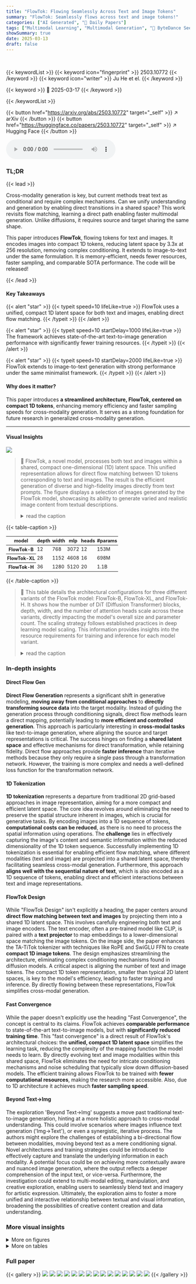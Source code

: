 ```yaml
---
title: "FlowTok: Flowing Seamlessly Across Text and Image Tokens"
summary: "FlowTok: Seamlessly flows across text and image tokens!"
categories: ["AI Generated", "🤗 Daily Papers"]
tags: ["Multimodal Learning", "Multimodal Generation", "🏢 ByteDance Seed",]
showSummary: true
date: 2025-03-13
draft: false
---
```


<br>

{{< keywordList >}}
{{< keyword icon="fingerprint" >}} 2503.10772 {{< /keyword >}}
{{< keyword icon="writer" >}} Ju He et el. {{< /keyword >}}
 
{{< keyword >}} 🤗 2025-03-17 {{< /keyword >}}
 
{{< /keywordList >}}

{{< button href="https://arxiv.org/abs/2503.10772" target="_self" >}}
↗ arXiv
{{< /button >}}
{{< button href="https://huggingface.co/papers/2503.10772" target="_self" >}}
↗ Hugging Face
{{< /button >}}



<audio controls>
    <source src="https://ai-paper-reviewer.com/2503.10772/podcast.wav" type="audio/wav">
    Your browser does not support the audio element.
</audio>


### TL;DR


{{< lead >}}

Cross-modality generation is key, but current methods treat text as conditional and require complex mechanisms. Can we unify understanding and generation by enabling direct transitions in a shared space? This work revisits flow matching, learning a direct path enabling faster multimodal generation. Unlike diffusions, it requires source and target sharing the same shape.



This paper introduces **FlowTok**, flowing tokens for text and images. It encodes images into compact 1D tokens, reducing latent space by 3.3x at 256 resolution, removing complex conditioning. It extends to image-to-text under the same formulation. It is memory-efficient, needs fewer resources, faster sampling, and comparable SOTA performance. The code will be released!

{{< /lead >}}


#### Key Takeaways

{{< alert "star" >}}
{{< typeit speed=10 lifeLike=true >}} FlowTok uses a unified, compact 1D latent space for both text and images, enabling direct flow matching. {{< /typeit >}}
{{< /alert >}}

{{< alert "star" >}}
{{< typeit speed=10 startDelay=1000 lifeLike=true >}} The framework achieves state-of-the-art text-to-image generation performance with significantly fewer training resources. {{< /typeit >}}
{{< /alert >}}

{{< alert "star" >}}
{{< typeit speed=10 startDelay=2000 lifeLike=true >}} FlowTok extends to image-to-text generation with strong performance under the same minimalist framework. {{< /typeit >}}
{{< /alert >}}

#### Why does it matter?
This paper introduces **a streamlined architecture, FlowTok, centered on compact 1D tokens**, enhancing memory efficiency and faster sampling speeds for cross-modality generation. It serves as a strong foundation for future research in generalized cross-modality generation.

------
#### Visual Insights



![](https://arxiv.org/html/2503.10772/x2.png)

> 🔼 FlowTok, a novel model, processes both text and images within a shared, compact one-dimensional (1D) latent space. This unified representation allows for direct flow matching between 1D tokens corresponding to text and images.  The result is the efficient generation of diverse and high-fidelity images directly from text prompts. The figure displays a selection of images generated by the FlowTok model, showcasing its ability to generate varied and realistic image content from textual descriptions.
> <details>
> <summary>read the caption</summary>
> Figure 1:  Text-to-Image Generation Results by FlowTok. FlowTok projects both text and images into a unified, compact 1D latent space, enabling direct flow matching between 1D tokens and facilitating the efficient generation of diverse, high-fidelity images.
> </details>





{{< table-caption >}}
<table class="ltx_tabular ltx_guessed_headers ltx_align_middle" id="S5.T1.2.1">
<thead class="ltx_thead">
<tr class="ltx_tr" id="S5.T1.2.1.1.1">
<th class="ltx_td ltx_align_left ltx_th ltx_th_column ltx_th_row ltx_border_r" id="S5.T1.2.1.1.1.1" style="padding-left:2.0pt;padding-right:2.0pt;"><span class="ltx_text" id="S5.T1.2.1.1.1.1.1" style="font-size:80%;">model</span></th>
<th class="ltx_td ltx_align_center ltx_th ltx_th_column" id="S5.T1.2.1.1.1.2" style="padding-left:2.0pt;padding-right:2.0pt;"><span class="ltx_text" id="S5.T1.2.1.1.1.2.1" style="font-size:80%;">depth</span></th>
<th class="ltx_td ltx_align_center ltx_th ltx_th_column" id="S5.T1.2.1.1.1.3" style="padding-left:2.0pt;padding-right:2.0pt;"><span class="ltx_text" id="S5.T1.2.1.1.1.3.1" style="font-size:80%;">width</span></th>
<th class="ltx_td ltx_align_center ltx_th ltx_th_column" id="S5.T1.2.1.1.1.4" style="padding-left:2.0pt;padding-right:2.0pt;"><span class="ltx_text" id="S5.T1.2.1.1.1.4.1" style="font-size:80%;">mlp</span></th>
<th class="ltx_td ltx_align_center ltx_th ltx_th_column" id="S5.T1.2.1.1.1.5" style="padding-left:2.0pt;padding-right:2.0pt;"><span class="ltx_text" id="S5.T1.2.1.1.1.5.1" style="font-size:80%;">heads</span></th>
<th class="ltx_td ltx_align_center ltx_th ltx_th_column" id="S5.T1.2.1.1.1.6" style="padding-left:2.0pt;padding-right:2.0pt;"><span class="ltx_text" id="S5.T1.2.1.1.1.6.1" style="font-size:80%;">#params</span></th>
</tr>
</thead>
<tbody class="ltx_tbody">
<tr class="ltx_tr" id="S5.T1.2.1.2.1">
<th class="ltx_td ltx_align_left ltx_th ltx_th_row ltx_border_r ltx_border_t" id="S5.T1.2.1.2.1.1" style="padding-left:2.0pt;padding-right:2.0pt;"><span class="ltx_text" id="S5.T1.2.1.2.1.1.1" style="font-size:80%;">FlowTok-B</span></th>
<td class="ltx_td ltx_align_center ltx_border_t" id="S5.T1.2.1.2.1.2" style="padding-left:2.0pt;padding-right:2.0pt;"><span class="ltx_text" id="S5.T1.2.1.2.1.2.1" style="font-size:80%;">12</span></td>
<td class="ltx_td ltx_align_center ltx_border_t" id="S5.T1.2.1.2.1.3" style="padding-left:2.0pt;padding-right:2.0pt;"><span class="ltx_text" id="S5.T1.2.1.2.1.3.1" style="font-size:80%;">768</span></td>
<td class="ltx_td ltx_align_center ltx_border_t" id="S5.T1.2.1.2.1.4" style="padding-left:2.0pt;padding-right:2.0pt;"><span class="ltx_text" id="S5.T1.2.1.2.1.4.1" style="font-size:80%;">3072</span></td>
<td class="ltx_td ltx_align_center ltx_border_t" id="S5.T1.2.1.2.1.5" style="padding-left:2.0pt;padding-right:2.0pt;"><span class="ltx_text" id="S5.T1.2.1.2.1.5.1" style="font-size:80%;">12</span></td>
<td class="ltx_td ltx_align_center ltx_border_t" id="S5.T1.2.1.2.1.6" style="padding-left:2.0pt;padding-right:2.0pt;"><span class="ltx_text" id="S5.T1.2.1.2.1.6.1" style="font-size:80%;">153M</span></td>
</tr>
<tr class="ltx_tr" id="S5.T1.2.1.3.2">
<th class="ltx_td ltx_align_left ltx_th ltx_th_row ltx_border_r" id="S5.T1.2.1.3.2.1" style="padding-left:2.0pt;padding-right:2.0pt;"><span class="ltx_text" id="S5.T1.2.1.3.2.1.1" style="font-size:80%;">FlowTok-XL</span></th>
<td class="ltx_td ltx_align_center" id="S5.T1.2.1.3.2.2" style="padding-left:2.0pt;padding-right:2.0pt;"><span class="ltx_text" id="S5.T1.2.1.3.2.2.1" style="font-size:80%;">28</span></td>
<td class="ltx_td ltx_align_center" id="S5.T1.2.1.3.2.3" style="padding-left:2.0pt;padding-right:2.0pt;"><span class="ltx_text" id="S5.T1.2.1.3.2.3.1" style="font-size:80%;">1152</span></td>
<td class="ltx_td ltx_align_center" id="S5.T1.2.1.3.2.4" style="padding-left:2.0pt;padding-right:2.0pt;"><span class="ltx_text" id="S5.T1.2.1.3.2.4.1" style="font-size:80%;">4608</span></td>
<td class="ltx_td ltx_align_center" id="S5.T1.2.1.3.2.5" style="padding-left:2.0pt;padding-right:2.0pt;"><span class="ltx_text" id="S5.T1.2.1.3.2.5.1" style="font-size:80%;">16</span></td>
<td class="ltx_td ltx_align_center" id="S5.T1.2.1.3.2.6" style="padding-left:2.0pt;padding-right:2.0pt;"><span class="ltx_text" id="S5.T1.2.1.3.2.6.1" style="font-size:80%;">698M</span></td>
</tr>
<tr class="ltx_tr" id="S5.T1.2.1.4.3">
<th class="ltx_td ltx_align_left ltx_th ltx_th_row ltx_border_r" id="S5.T1.2.1.4.3.1" style="padding-left:2.0pt;padding-right:2.0pt;"><span class="ltx_text" id="S5.T1.2.1.4.3.1.1" style="font-size:80%;">FlowTok-H</span></th>
<td class="ltx_td ltx_align_center" id="S5.T1.2.1.4.3.2" style="padding-left:2.0pt;padding-right:2.0pt;"><span class="ltx_text" id="S5.T1.2.1.4.3.2.1" style="font-size:80%;">36</span></td>
<td class="ltx_td ltx_align_center" id="S5.T1.2.1.4.3.3" style="padding-left:2.0pt;padding-right:2.0pt;"><span class="ltx_text" id="S5.T1.2.1.4.3.3.1" style="font-size:80%;">1280</span></td>
<td class="ltx_td ltx_align_center" id="S5.T1.2.1.4.3.4" style="padding-left:2.0pt;padding-right:2.0pt;"><span class="ltx_text" id="S5.T1.2.1.4.3.4.1" style="font-size:80%;">5120</span></td>
<td class="ltx_td ltx_align_center" id="S5.T1.2.1.4.3.5" style="padding-left:2.0pt;padding-right:2.0pt;"><span class="ltx_text" id="S5.T1.2.1.4.3.5.1" style="font-size:80%;">20</span></td>
<td class="ltx_td ltx_align_center" id="S5.T1.2.1.4.3.6" style="padding-left:2.0pt;padding-right:2.0pt;"><span class="ltx_text" id="S5.T1.2.1.4.3.6.1" style="font-size:80%;">1.1B</span></td>
</tr>
</tbody>
</table>{{< /table-caption >}}

> 🔼 This table details the architectural configurations for three different variants of the FlowTok model: FlowTok-B, FlowTok-XL, and FlowTok-H.  It shows how the number of DiT (Diffusion Transformer) blocks, depth, width, and the number of attention heads scale across these variants, directly impacting the model's overall size and parameter count.  The scaling strategy follows established practices in deep learning model scaling.  This information provides insights into the resource requirements for training and inference for each model variant.
> <details>
> <summary>read the caption</summary>
> Table 1:  Architecture Configuration of FlowTok. Following prior work, we scale up DiT blocks across three configurations.
> </details>





### In-depth insights


#### Direct Flow Gen
**Direct Flow Generation** represents a significant shift in generative modeling, **moving away from conditional approaches** to **directly transforming source data** into the target modality. Instead of guiding the generation process through conditioning signals, direct flow methods learn a direct mapping, potentially leading to **more efficient and controlled generation**. This approach is particularly interesting in **cross-modal tasks** like text-to-image generation, where aligning the source and target representations is critical. The success hinges on finding a **shared latent space** and effective mechanisms for direct transformation, while retaining fidelity. Direct flow approaches provide **faster inference** than iterative methods because they only require a single pass through a transformation network. However, the training is more complex and needs a well-defined loss function for the transformation network.

#### 1D Tokenization
**1D tokenization** represents a departure from traditional 2D grid-based approaches in image representation, aiming for a more compact and efficient latent space. The core idea revolves around eliminating the need to preserve the spatial structure inherent in images, which is crucial for generative tasks. By encoding images into a 1D sequence of tokens, **computational costs can be reduced**, as there is no need to process the spatial information using operations. The **challenge** lies in effectively capturing the image's content and semantic information within the reduced dimensionality of the 1D token sequence. Successfully implementing 1D tokenization is essential for enabling efficient flow matching, where different modalities (text and image) are projected into a shared latent space, thereby facilitating seamless cross-modal generation. Furthermore, this approach **aligns well with the sequential nature of text**, which is also encoded as a 1D sequence of tokens, enabling direct and efficient interactions between text and image representations.

#### FlowTok Design
While "FlowTok Design" isn't explicitly a heading, the paper centers around **direct flow matching between text and images** by projecting them into a shared 1D latent space.  This involves carefully engineering both text and image encoders.  The text encoder, often a pre-trained model like CLIP, is paired with a **text projector** to map embeddings to a lower-dimensional space matching the image tokens.  On the image side, the paper enhances the TA-TiTok tokenizer with techniques like RoPE and SwiGLU FFN to create **compact 1D image tokens**.  The design emphasizes streamlining the architecture, eliminating complex conditioning mechanisms found in diffusion models. A critical aspect is aligning the number of text and image tokens. The compact 1D token representation, smaller than typical 2D latent spaces, is key to the model's efficiency, leading to faster training and inference. By directly flowing between these representations, FlowTok simplifies cross-modal generation.

#### Fast Convergence
While the paper doesn't explicitly use the heading "Fast Convergence", the concept is central to its claims. FlowTok achieves **comparable performance** to state-of-the-art text-to-image models, but with **significantly reduced training time**. This "fast convergence" is a direct result of FlowTok's architectural choices: the **unified, compact 1D latent space** simplifies the learning task, reducing the complexity of the mapping function the model needs to learn. By directly evolving text and image modalities within this shared space, FlowTok eliminates the need for intricate conditioning mechanisms and noise scheduling that typically slow down diffusion-based models. The efficient training allows FlowTok to be trained with **fewer computational resources**, making the research more accessible. Also, due to 1D architecture it achieves much **faster sampling speed**.

#### Beyond Text->Img
The exploration 'Beyond Text->Img' suggests a move past traditional text-to-image generation, hinting at a more holistic approach to cross-modal understanding. This could involve scenarios where images influence text generation ('Img->Text'), or even a synergistic, iterative process. The authors might explore the challenges of establishing a bi-directional flow between modalities, moving beyond text as a mere conditioning signal. Novel architectures and training strategies could be introduced to effectively capture and translate the underlying information in each modality. A potential focus could be on achieving more contextually aware and nuanced image generation, where the output reflects a deeper comprehension of the input text, or vice-versa. Furthermore, the investigation could extend to multi-modal editing, manipulation, and creative exploration, enabling users to seamlessly blend text and imagery for artistic expression. Ultimately, the exploration aims to foster a more unified and interactive relationship between textual and visual information, broadening the possibilities of creative content creation and data understanding.


### More visual insights

<details>
<summary>More on figures
</summary>


![](https://arxiv.org/html/2503.10772/x3.png)

> 🔼 This figure compares two approaches to text-to-image generation. The top panel illustrates the conventional method using a diffusion process, where text acts as a conditioning signal to guide the generation from noise to a final image.  The bottom panel shows the FlowTok approach.  Instead of using diffusion, FlowTok projects both text and images into a shared, low-dimensional (1D) latent space. This allows for direct transformation between the text and image representations, resulting in more efficient and seamless generation of images from text or vice versa.
> <details>
> <summary>read the caption</summary>
> Figure 2:  Text as Conditions vs. Direct Flow between Modalities. Top: Conventional text-to-image generation relies on the diffusion process, where text serves as a conditioning signal to guide the denoising process. Bottom: The proposed FlowTok enables direct flow between text and image modalities by projecting both into a shared, compact 1D latent space, facilitating seamless generation of both.
> </details>



![](https://arxiv.org/html/2503.10772/x4.png)

> 🔼 The figure shows a comparison of the Fréchet Inception Distance (FID) score, a metric for evaluating image quality, against the training cost (measured in 8-A100 GPU days) for various models.  It illustrates that FlowTok achieves comparable or better FID scores with significantly reduced training costs compared to other models, highlighting its efficiency.
> <details>
> <summary>read the caption</summary>
> (a) FID vs. Training Costs.
> </details>



![](https://arxiv.org/html/2503.10772/x5.png)

> 🔼 This figure shows a comparison of different models' performance on the COCO dataset, specifically focusing on the trade-off between image quality (measured by FID score) and inference speed (images per second).  The graph visualizes how various models balance these two factors. Lower FID indicates better image quality, while higher inference speed implies faster image generation.
> <details>
> <summary>read the caption</summary>
> (b) FID vs. Inference Speed.
> </details>



![](https://arxiv.org/html/2503.10772/x6.png)

> 🔼 Figure 3 displays a comparison of FlowTok's performance against other state-of-the-art models on the COCO dataset.  Subfigure (a) shows that FlowTok achieves comparable FID scores (a measure of image quality) to other models, but requires significantly less training time (measured in 8-A100 GPU days). Subfigure (b) demonstrates that FlowTok's inference speed (images per second) is considerably faster than competing methods.  The superior efficiency of FlowTok results from its novel design using compact 1D tokens for representing both text and images, enabling direct transformation between the two modalities and improving computational efficiency. Note that a competitor model, CrossFlow, utilized high-quality proprietary data, which may influence the results.
> <details>
> <summary>read the caption</summary>
> Figure 3:  COCO Results. FlowTok presents comparable performance to previous methods on COCO while significantly reducing training resource requirements (Fig. 3(a)) and achieving much faster sampling speed (Fig. 3(b)). This efficiency stems from its minimalist design centered around 1D tokens, which facilitates direct transformation between text and image modalities, leading to superior performance with enhanced computational efficiency. We note that the compared CrossFlow [53] uses high-quality proprietary data.
> </details>



![](https://arxiv.org/html/2503.10772/x7.png)

> 🔼 Figure 4 provides a detailed overview of the FlowTok framework.  The top half illustrates the text-to-image generation process.  Input text is first encoded into a high-dimensional vector representation (Tinit) using a CLIP text encoder. This vector is then projected into a lower-dimensional latent space, creating text tokens (ZT).  These text tokens are transformed into image tokens (ZI) of the same dimensions via a flow matching process. Finally, a 1D Image VAE Decoder uses the image tokens to generate the final image. The bottom half demonstrates image-to-text generation.  An input image is encoded into image tokens (ZI) by a 1D Image VAE Encoder. Through flow matching, these tokens are mapped to text tokens (ZT) which are then decoded by a text decoder to produce the final text.  The figure highlights FlowTok's efficiency compared to traditional methods, achieving a 3.3x compression rate by using a direct 1D transformation of both text and images, leading to reduced memory usage, faster training, and quicker inference.
> <details>
> <summary>read the caption</summary>
> Figure 4: Overview of FlowTok. FlowTok is a minimal framework that facilitates seamless flow between 1D text tokens and image tokens for both text-to-image and image-to-text generation. Top: For text-to-image generation, the input text is encoded by the CLIP text encoder into 𝐓init∈ℝN×Csubscript𝐓initsuperscriptℝ𝑁𝐶\mathbf{T}_{\text{init}}\in\mathbb{R}^{N\times C}bold_T start_POSTSUBSCRIPT init end_POSTSUBSCRIPT ∈ blackboard_R start_POSTSUPERSCRIPT italic_N × italic_C end_POSTSUPERSCRIPT, projected into a low-dimensional latent space as text tokens 𝐙T∈ℝN×Dsubscript𝐙Tsuperscriptℝ𝑁𝐷\mathbf{Z}_{\text{T}}\in\mathbb{R}^{N\times D}bold_Z start_POSTSUBSCRIPT T end_POSTSUBSCRIPT ∈ blackboard_R start_POSTSUPERSCRIPT italic_N × italic_D end_POSTSUPERSCRIPT, then transformed into image tokens 𝐙I∈ℝN×Dsubscript𝐙Isuperscriptℝ𝑁𝐷\mathbf{Z}_{\text{I}}\in\mathbb{R}^{N\times D}bold_Z start_POSTSUBSCRIPT I end_POSTSUBSCRIPT ∈ blackboard_R start_POSTSUPERSCRIPT italic_N × italic_D end_POSTSUPERSCRIPT of the same shape through flow matching and decoded by a 1D Image VAE Decoder to generate the final image. Bottom: For image-to-text generation, an input image is encoded by a 1D Image VAE Encoder into 𝐙Isubscript𝐙I\mathbf{Z}_{\text{I}}bold_Z start_POSTSUBSCRIPT I end_POSTSUBSCRIPT, mapped to 𝐙Tsubscript𝐙T\mathbf{Z}_{\text{T}}bold_Z start_POSTSUBSCRIPT T end_POSTSUBSCRIPT through flow matching and decoded into text via a text decoder. Unlike conventional approaches that rely on 2D noise and image latents (e.g., 32×32×43232432\times 32\times 432 × 32 × 4 for 256-resolution images) with text as conditions, our direct 1D transformation (i.e., 77×16771677\times 1677 × 16) achieves a 3.3×\times× compression rate, significantly reducing memory costs, accelerating training, and enabling faster inference.
> </details>



![](https://arxiv.org/html/2503.10772/x8.png)

> 🔼 This figure shows the FID (Fréchet Inception Distance) scores and inference speeds of different models on the COCO dataset.  Panel (a) compares the FID scores against the training costs (measured in 8-A100 GPU days), illustrating the efficiency of FlowTok which achieves comparable FID scores with significantly reduced training costs compared to other models like SD-2.1 and CrossFlow. Panel (b) presents the FID scores against the inference speed (images per second), highlighting FlowTok's superior inference efficiency with throughputs exceeding those of Show-o and CrossFlow.
> <details>
> <summary>read the caption</summary>
> (a)
> </details>



![](https://arxiv.org/html/2503.10772/x9.png)

> 🔼 This figure shows the comparison of FID scores versus inference speed for various models.  FlowTok's superior efficiency is highlighted by its placement at the top-left.  Compared to other methods, FlowTok achieves comparable FID scores while showing significantly faster inference speeds, demonstrating a major improvement in efficiency.
> <details>
> <summary>read the caption</summary>
> (b)
> </details>



</details>




<details>
<summary>More on tables
</summary>


{{< table-caption >}}
<table class="ltx_tabular ltx_guessed_headers ltx_align_middle" id="S5.T2.6.6">
<tbody class="ltx_tbody">
<tr class="ltx_tr" id="S5.T2.4.4.4">
<th class="ltx_td ltx_align_left ltx_th ltx_th_row" id="S5.T2.4.4.4.5" style="padding-left:2.0pt;padding-right:2.0pt;"><span class="ltx_text" id="S5.T2.4.4.4.5.1" style="font-size:80%;">method</span></th>
<th class="ltx_td ltx_align_center ltx_th ltx_th_row ltx_border_r" id="S5.T2.4.4.4.6" style="padding-left:2.0pt;padding-right:2.0pt;"><span class="ltx_text" id="S5.T2.4.4.4.6.1" style="font-size:80%;">params</span></th>
<td class="ltx_td ltx_align_center" id="S5.T2.4.4.4.7" style="padding-left:2.0pt;padding-right:2.0pt;"><span class="ltx_text" id="S5.T2.4.4.4.7.1" style="font-size:80%;">open-data</span></td>
<td class="ltx_td ltx_align_center" id="S5.T2.1.1.1.1" style="padding-left:2.0pt;padding-right:2.0pt;">
<span class="ltx_text" id="S5.T2.1.1.1.1.1" style="font-size:80%;">T</span><math alttext="\downarrow" class="ltx_Math" display="inline" id="S5.T2.1.1.1.1.m1.1"><semantics id="S5.T2.1.1.1.1.m1.1a"><mo id="S5.T2.1.1.1.1.m1.1.1" mathsize="80%" stretchy="false" xref="S5.T2.1.1.1.1.m1.1.1.cmml">↓</mo><annotation-xml encoding="MathML-Content" id="S5.T2.1.1.1.1.m1.1b"><ci id="S5.T2.1.1.1.1.m1.1.1.cmml" xref="S5.T2.1.1.1.1.m1.1.1">↓</ci></annotation-xml><annotation encoding="application/x-tex" id="S5.T2.1.1.1.1.m1.1c">\downarrow</annotation><annotation encoding="application/x-llamapun" id="S5.T2.1.1.1.1.m1.1d">↓</annotation></semantics></math>
</td>
<td class="ltx_td ltx_align_center ltx_border_r" id="S5.T2.2.2.2.2" style="padding-left:2.0pt;padding-right:2.0pt;">
<span class="ltx_text" id="S5.T2.2.2.2.2.1" style="font-size:80%;">I</span><math alttext="\uparrow" class="ltx_Math" display="inline" id="S5.T2.2.2.2.2.m1.1"><semantics id="S5.T2.2.2.2.2.m1.1a"><mo id="S5.T2.2.2.2.2.m1.1.1" mathsize="80%" stretchy="false" xref="S5.T2.2.2.2.2.m1.1.1.cmml">↑</mo><annotation-xml encoding="MathML-Content" id="S5.T2.2.2.2.2.m1.1b"><ci id="S5.T2.2.2.2.2.m1.1.1.cmml" xref="S5.T2.2.2.2.2.m1.1.1">↑</ci></annotation-xml><annotation encoding="application/x-tex" id="S5.T2.2.2.2.2.m1.1c">\uparrow</annotation><annotation encoding="application/x-llamapun" id="S5.T2.2.2.2.2.m1.1d">↑</annotation></semantics></math>
</td>
<td class="ltx_td ltx_align_center ltx_border_r" id="S5.T2.3.3.3.3" style="padding-left:2.0pt;padding-right:2.0pt;">
<span class="ltx_text" id="S5.T2.3.3.3.3.1" style="font-size:80%;">COCO FID-30K</span><math alttext="\downarrow" class="ltx_Math" display="inline" id="S5.T2.3.3.3.3.m1.1"><semantics id="S5.T2.3.3.3.3.m1.1a"><mo id="S5.T2.3.3.3.3.m1.1.1" mathsize="80%" stretchy="false" xref="S5.T2.3.3.3.3.m1.1.1.cmml">↓</mo><annotation-xml encoding="MathML-Content" id="S5.T2.3.3.3.3.m1.1b"><ci id="S5.T2.3.3.3.3.m1.1.1.cmml" xref="S5.T2.3.3.3.3.m1.1.1">↓</ci></annotation-xml><annotation encoding="application/x-tex" id="S5.T2.3.3.3.3.m1.1c">\downarrow</annotation><annotation encoding="application/x-llamapun" id="S5.T2.3.3.3.3.m1.1d">↓</annotation></semantics></math>
</td>
<td class="ltx_td ltx_align_center" id="S5.T2.4.4.4.4" style="padding-left:2.0pt;padding-right:2.0pt;">
<span class="ltx_text" id="S5.T2.4.4.4.4.1" style="font-size:80%;">MJHQ-30K FID</span><math alttext="\downarrow" class="ltx_Math" display="inline" id="S5.T2.4.4.4.4.m1.1"><semantics id="S5.T2.4.4.4.4.m1.1a"><mo id="S5.T2.4.4.4.4.m1.1.1" mathsize="80%" stretchy="false" xref="S5.T2.4.4.4.4.m1.1.1.cmml">↓</mo><annotation-xml encoding="MathML-Content" id="S5.T2.4.4.4.4.m1.1b"><ci id="S5.T2.4.4.4.4.m1.1.1.cmml" xref="S5.T2.4.4.4.4.m1.1.1">↓</ci></annotation-xml><annotation encoding="application/x-tex" id="S5.T2.4.4.4.4.m1.1c">\downarrow</annotation><annotation encoding="application/x-llamapun" id="S5.T2.4.4.4.4.m1.1d">↓</annotation></semantics></math>
</td>
</tr>
<tr class="ltx_tr" id="S5.T2.6.6.7.1">
<th class="ltx_td ltx_align_center ltx_th ltx_th_row ltx_border_t" colspan="7" id="S5.T2.6.6.7.1.1" style="padding-left:2.0pt;padding-right:2.0pt;"><span class="ltx_text ltx_font_italic" id="S5.T2.6.6.7.1.1.1" style="font-size:80%;">text as conditions</span></th>
</tr>
<tr class="ltx_tr" id="S5.T2.6.6.8.2">
<th class="ltx_td ltx_align_left ltx_th ltx_th_row ltx_border_t" id="S5.T2.6.6.8.2.1" style="padding-left:2.0pt;padding-right:2.0pt;">
<span class="ltx_text" id="S5.T2.6.6.8.2.1.1" style="font-size:80%;">GLIDE </span><cite class="ltx_cite ltx_citemacro_cite"><span class="ltx_text" id="S5.T2.6.6.8.2.1.2.1" style="font-size:80%;">[</span><a class="ltx_ref" href="https://arxiv.org/html/2503.10772v1#bib.bib58" title=""><span class="ltx_text" style="font-size:90%;">58</span></a><span class="ltx_text" id="S5.T2.6.6.8.2.1.3.2" style="font-size:80%;">]</span></cite>
</th>
<th class="ltx_td ltx_align_center ltx_th ltx_th_row ltx_border_r ltx_border_t" id="S5.T2.6.6.8.2.2" style="padding-left:2.0pt;padding-right:2.0pt;"><span class="ltx_text" id="S5.T2.6.6.8.2.2.1" style="font-size:80%;">5.0B</span></th>
<td class="ltx_td ltx_align_center ltx_border_t" id="S5.T2.6.6.8.2.3" style="padding-left:2.0pt;padding-right:2.0pt;"><span class="ltx_text" id="S5.T2.6.6.8.2.3.1" style="font-size:80%;color:#FF0000;">✗</span></td>
<td class="ltx_td ltx_align_center ltx_border_t" id="S5.T2.6.6.8.2.4" style="padding-left:2.0pt;padding-right:2.0pt;"><span class="ltx_text" id="S5.T2.6.6.8.2.4.1" style="font-size:80%;">-</span></td>
<td class="ltx_td ltx_align_center ltx_border_r ltx_border_t" id="S5.T2.6.6.8.2.5" style="padding-left:2.0pt;padding-right:2.0pt;"><span class="ltx_text" id="S5.T2.6.6.8.2.5.1" style="font-size:80%;">-</span></td>
<td class="ltx_td ltx_align_center ltx_border_r ltx_border_t" id="S5.T2.6.6.8.2.6" style="padding-left:2.0pt;padding-right:2.0pt;"><span class="ltx_text" id="S5.T2.6.6.8.2.6.1" style="font-size:80%;">12.24</span></td>
<td class="ltx_td ltx_align_center ltx_border_t" id="S5.T2.6.6.8.2.7" style="padding-left:2.0pt;padding-right:2.0pt;"><span class="ltx_text" id="S5.T2.6.6.8.2.7.1" style="font-size:80%;">-</span></td>
</tr>
<tr class="ltx_tr" id="S5.T2.5.5.5">
<th class="ltx_td ltx_align_left ltx_th ltx_th_row" id="S5.T2.5.5.5.1" style="padding-left:2.0pt;padding-right:2.0pt;">
<span class="ltx_text" id="S5.T2.5.5.5.1.1" style="font-size:80%;">Dalle</span><math alttext="\cdot" class="ltx_Math" display="inline" id="S5.T2.5.5.5.1.m1.1"><semantics id="S5.T2.5.5.5.1.m1.1a"><mo id="S5.T2.5.5.5.1.m1.1.1" mathsize="80%" xref="S5.T2.5.5.5.1.m1.1.1.cmml">⋅</mo><annotation-xml encoding="MathML-Content" id="S5.T2.5.5.5.1.m1.1b"><ci id="S5.T2.5.5.5.1.m1.1.1.cmml" xref="S5.T2.5.5.5.1.m1.1.1">⋅</ci></annotation-xml><annotation encoding="application/x-tex" id="S5.T2.5.5.5.1.m1.1c">\cdot</annotation><annotation encoding="application/x-llamapun" id="S5.T2.5.5.5.1.m1.1d">⋅</annotation></semantics></math><span class="ltx_text" id="S5.T2.5.5.5.1.2" style="font-size:80%;">2 </span><cite class="ltx_cite ltx_citemacro_cite"><span class="ltx_text" id="S5.T2.5.5.5.1.3.1" style="font-size:80%;">[</span><a class="ltx_ref" href="https://arxiv.org/html/2503.10772v1#bib.bib66" title=""><span class="ltx_text" style="font-size:90%;">66</span></a><span class="ltx_text" id="S5.T2.5.5.5.1.4.2" style="font-size:80%;">]</span></cite>
</th>
<th class="ltx_td ltx_align_center ltx_th ltx_th_row ltx_border_r" id="S5.T2.5.5.5.2" style="padding-left:2.0pt;padding-right:2.0pt;"><span class="ltx_text" id="S5.T2.5.5.5.2.1" style="font-size:80%;">6.5B</span></th>
<td class="ltx_td ltx_align_center" id="S5.T2.5.5.5.3" style="padding-left:2.0pt;padding-right:2.0pt;"><span class="ltx_text" id="S5.T2.5.5.5.3.1" style="font-size:80%;color:#FF0000;">✗</span></td>
<td class="ltx_td ltx_align_center" id="S5.T2.5.5.5.4" style="padding-left:2.0pt;padding-right:2.0pt;"><span class="ltx_text" id="S5.T2.5.5.5.4.1" style="font-size:80%;">-</span></td>
<td class="ltx_td ltx_align_center ltx_border_r" id="S5.T2.5.5.5.5" style="padding-left:2.0pt;padding-right:2.0pt;"><span class="ltx_text" id="S5.T2.5.5.5.5.1" style="font-size:80%;">-</span></td>
<td class="ltx_td ltx_align_center ltx_border_r" id="S5.T2.5.5.5.6" style="padding-left:2.0pt;padding-right:2.0pt;"><span class="ltx_text" id="S5.T2.5.5.5.6.1" style="font-size:80%;">10.39</span></td>
<td class="ltx_td ltx_align_center" id="S5.T2.5.5.5.7" style="padding-left:2.0pt;padding-right:2.0pt;"><span class="ltx_text" id="S5.T2.5.5.5.7.1" style="font-size:80%;">-</span></td>
</tr>
<tr class="ltx_tr" id="S5.T2.6.6.9.3">
<th class="ltx_td ltx_align_left ltx_th ltx_th_row" id="S5.T2.6.6.9.3.1" style="padding-left:2.0pt;padding-right:2.0pt;">
<span class="ltx_text" id="S5.T2.6.6.9.3.1.1" style="font-size:80%;">LlamaGen </span><cite class="ltx_cite ltx_citemacro_cite"><span class="ltx_text" id="S5.T2.6.6.9.3.1.2.1" style="font-size:80%;">[</span><a class="ltx_ref" href="https://arxiv.org/html/2503.10772v1#bib.bib78" title=""><span class="ltx_text" style="font-size:90%;">78</span></a><span class="ltx_text" id="S5.T2.6.6.9.3.1.3.2" style="font-size:80%;">]</span></cite>
</th>
<th class="ltx_td ltx_align_center ltx_th ltx_th_row ltx_border_r" id="S5.T2.6.6.9.3.2" style="padding-left:2.0pt;padding-right:2.0pt;"><span class="ltx_text" id="S5.T2.6.6.9.3.2.1" style="font-size:80%;">775M</span></th>
<td class="ltx_td ltx_align_center" id="S5.T2.6.6.9.3.3" style="padding-left:2.0pt;padding-right:2.0pt;"><span class="ltx_text" id="S5.T2.6.6.9.3.3.1" style="font-size:80%;color:#FF0000;">✗</span></td>
<td class="ltx_td ltx_align_center" id="S5.T2.6.6.9.3.4" style="padding-left:2.0pt;padding-right:2.0pt;"><span class="ltx_text" id="S5.T2.6.6.9.3.4.1" style="font-size:80%;">-</span></td>
<td class="ltx_td ltx_align_center ltx_border_r" id="S5.T2.6.6.9.3.5" style="padding-left:2.0pt;padding-right:2.0pt;"><span class="ltx_text" id="S5.T2.6.6.9.3.5.1" style="font-size:80%;">-</span></td>
<td class="ltx_td ltx_align_center ltx_border_r" id="S5.T2.6.6.9.3.6" style="padding-left:2.0pt;padding-right:2.0pt;"><span class="ltx_text" id="S5.T2.6.6.9.3.6.1" style="font-size:80%;">-</span></td>
<td class="ltx_td ltx_align_center" id="S5.T2.6.6.9.3.7" style="padding-left:2.0pt;padding-right:2.0pt;"><span class="ltx_text" id="S5.T2.6.6.9.3.7.1" style="font-size:80%;">25.59</span></td>
</tr>
<tr class="ltx_tr" id="S5.T2.6.6.6">
<th class="ltx_td ltx_align_left ltx_th ltx_th_row" id="S5.T2.6.6.6.1" style="padding-left:2.0pt;padding-right:2.0pt;">
<span class="ltx_text" id="S5.T2.6.6.6.1.1" style="font-size:80%;">PixArt-</span><math alttext="\alpha" class="ltx_Math" display="inline" id="S5.T2.6.6.6.1.m1.1"><semantics id="S5.T2.6.6.6.1.m1.1a"><mi id="S5.T2.6.6.6.1.m1.1.1" mathsize="80%" xref="S5.T2.6.6.6.1.m1.1.1.cmml">α</mi><annotation-xml encoding="MathML-Content" id="S5.T2.6.6.6.1.m1.1b"><ci id="S5.T2.6.6.6.1.m1.1.1.cmml" xref="S5.T2.6.6.6.1.m1.1.1">𝛼</ci></annotation-xml><annotation encoding="application/x-tex" id="S5.T2.6.6.6.1.m1.1c">\alpha</annotation><annotation encoding="application/x-llamapun" id="S5.T2.6.6.6.1.m1.1d">italic_α</annotation></semantics></math><span class="ltx_text" id="S5.T2.6.6.6.1.2" style="font-size:80%;"> </span><cite class="ltx_cite ltx_citemacro_cite"><span class="ltx_text" id="S5.T2.6.6.6.1.3.1" style="font-size:80%;">[</span><a class="ltx_ref" href="https://arxiv.org/html/2503.10772v1#bib.bib17" title=""><span class="ltx_text" style="font-size:90%;">17</span></a><span class="ltx_text" id="S5.T2.6.6.6.1.4.2" style="font-size:80%;">]</span></cite>
</th>
<th class="ltx_td ltx_align_center ltx_th ltx_th_row ltx_border_r" id="S5.T2.6.6.6.2" style="padding-left:2.0pt;padding-right:2.0pt;"><span class="ltx_text" id="S5.T2.6.6.6.2.1" style="font-size:80%;">630M</span></th>
<td class="ltx_td ltx_align_center" id="S5.T2.6.6.6.3" style="padding-left:2.0pt;padding-right:2.0pt;"><span class="ltx_text" id="S5.T2.6.6.6.3.1" style="font-size:80%;color:#FF0000;">✗</span></td>
<td class="ltx_td ltx_align_center" id="S5.T2.6.6.6.4" style="padding-left:2.0pt;padding-right:2.0pt;"><span class="ltx_text" id="S5.T2.6.6.6.4.1" style="font-size:80%;">94.1</span></td>
<td class="ltx_td ltx_align_center ltx_border_r" id="S5.T2.6.6.6.5" style="padding-left:2.0pt;padding-right:2.0pt;"><span class="ltx_text" id="S5.T2.6.6.6.5.1" style="font-size:80%;">7.9</span></td>
<td class="ltx_td ltx_align_center ltx_border_r" id="S5.T2.6.6.6.6" style="padding-left:2.0pt;padding-right:2.0pt;"><span class="ltx_text" id="S5.T2.6.6.6.6.1" style="font-size:80%;">7.32</span></td>
<td class="ltx_td ltx_align_center" id="S5.T2.6.6.6.7" style="padding-left:2.0pt;padding-right:2.0pt;"><span class="ltx_text" id="S5.T2.6.6.6.7.1" style="font-size:80%;">9.85</span></td>
</tr>
<tr class="ltx_tr" id="S5.T2.6.6.10.4">
<th class="ltx_td ltx_align_left ltx_th ltx_th_row" id="S5.T2.6.6.10.4.1" style="padding-left:2.0pt;padding-right:2.0pt;">
<span class="ltx_text" id="S5.T2.6.6.10.4.1.1" style="font-size:80%;">SDXL </span><cite class="ltx_cite ltx_citemacro_cite"><span class="ltx_text" id="S5.T2.6.6.10.4.1.2.1" style="font-size:80%;">[</span><a class="ltx_ref" href="https://arxiv.org/html/2503.10772v1#bib.bib62" title=""><span class="ltx_text" style="font-size:90%;">62</span></a><span class="ltx_text" id="S5.T2.6.6.10.4.1.3.2" style="font-size:80%;">]</span></cite>
</th>
<th class="ltx_td ltx_align_center ltx_th ltx_th_row ltx_border_r" id="S5.T2.6.6.10.4.2" style="padding-left:2.0pt;padding-right:2.0pt;"><span class="ltx_text" id="S5.T2.6.6.10.4.2.1" style="font-size:80%;">2.6B</span></th>
<td class="ltx_td ltx_align_center" id="S5.T2.6.6.10.4.3" style="padding-left:2.0pt;padding-right:2.0pt;"><span class="ltx_text" id="S5.T2.6.6.10.4.3.1" style="font-size:80%;color:#FF0000;">✗</span></td>
<td class="ltx_td ltx_align_center" id="S5.T2.6.6.10.4.4" style="padding-left:2.0pt;padding-right:2.0pt;"><span class="ltx_text" id="S5.T2.6.6.10.4.4.1" style="font-size:80%;">-</span></td>
<td class="ltx_td ltx_align_center ltx_border_r" id="S5.T2.6.6.10.4.5" style="padding-left:2.0pt;padding-right:2.0pt;"><span class="ltx_text" id="S5.T2.6.6.10.4.5.1" style="font-size:80%;">-</span></td>
<td class="ltx_td ltx_align_center ltx_border_r" id="S5.T2.6.6.10.4.6" style="padding-left:2.0pt;padding-right:2.0pt;"><span class="ltx_text" id="S5.T2.6.6.10.4.6.1" style="font-size:80%;">-</span></td>
<td class="ltx_td ltx_align_center" id="S5.T2.6.6.10.4.7" style="padding-left:2.0pt;padding-right:2.0pt;"><span class="ltx_text" id="S5.T2.6.6.10.4.7.1" style="font-size:80%;">8.76</span></td>
</tr>
<tr class="ltx_tr" id="S5.T2.6.6.11.5">
<th class="ltx_td ltx_align_left ltx_th ltx_th_row" id="S5.T2.6.6.11.5.1" style="padding-left:2.0pt;padding-right:2.0pt;">
<span class="ltx_text" id="S5.T2.6.6.11.5.1.1" style="font-size:80%;">LDM </span><cite class="ltx_cite ltx_citemacro_cite"><span class="ltx_text" id="S5.T2.6.6.11.5.1.2.1" style="font-size:80%;">[</span><a class="ltx_ref" href="https://arxiv.org/html/2503.10772v1#bib.bib69" title=""><span class="ltx_text" style="font-size:90%;">69</span></a><span class="ltx_text" id="S5.T2.6.6.11.5.1.3.2" style="font-size:80%;">]</span></cite>
</th>
<th class="ltx_td ltx_align_center ltx_th ltx_th_row ltx_border_r" id="S5.T2.6.6.11.5.2" style="padding-left:2.0pt;padding-right:2.0pt;"><span class="ltx_text" id="S5.T2.6.6.11.5.2.1" style="font-size:80%;">1.4B</span></th>
<td class="ltx_td ltx_align_center" id="S5.T2.6.6.11.5.3" style="padding-left:2.0pt;padding-right:2.0pt;"><span class="ltx_text" id="S5.T2.6.6.11.5.3.1" style="font-size:80%;color:#00C800;">✓</span></td>
<td class="ltx_td ltx_align_center" id="S5.T2.6.6.11.5.4" style="padding-left:2.0pt;padding-right:2.0pt;"><span class="ltx_text" id="S5.T2.6.6.11.5.4.1" style="font-size:80%;">-</span></td>
<td class="ltx_td ltx_align_center ltx_border_r" id="S5.T2.6.6.11.5.5" style="padding-left:2.0pt;padding-right:2.0pt;"><span class="ltx_text" id="S5.T2.6.6.11.5.5.1" style="font-size:80%;">-</span></td>
<td class="ltx_td ltx_align_center ltx_border_r" id="S5.T2.6.6.11.5.6" style="padding-left:2.0pt;padding-right:2.0pt;"><span class="ltx_text" id="S5.T2.6.6.11.5.6.1" style="font-size:80%;">12.63</span></td>
<td class="ltx_td ltx_align_center" id="S5.T2.6.6.11.5.7" style="padding-left:2.0pt;padding-right:2.0pt;"><span class="ltx_text" id="S5.T2.6.6.11.5.7.1" style="font-size:80%;">-</span></td>
</tr>
<tr class="ltx_tr" id="S5.T2.6.6.12.6">
<th class="ltx_td ltx_align_left ltx_th ltx_th_row" id="S5.T2.6.6.12.6.1" style="padding-left:2.0pt;padding-right:2.0pt;">
<span class="ltx_text" id="S5.T2.6.6.12.6.1.1" style="font-size:80%;">Stable-Diffusion-1.5 </span><cite class="ltx_cite ltx_citemacro_cite"><span class="ltx_text" id="S5.T2.6.6.12.6.1.2.1" style="font-size:80%;">[</span><a class="ltx_ref" href="https://arxiv.org/html/2503.10772v1#bib.bib69" title=""><span class="ltx_text" style="font-size:90%;">69</span></a><span class="ltx_text" id="S5.T2.6.6.12.6.1.3.2" style="font-size:80%;">]</span></cite>
</th>
<th class="ltx_td ltx_align_center ltx_th ltx_th_row ltx_border_r" id="S5.T2.6.6.12.6.2" style="padding-left:2.0pt;padding-right:2.0pt;"><span class="ltx_text" id="S5.T2.6.6.12.6.2.1" style="font-size:80%;">860M</span></th>
<td class="ltx_td ltx_align_center" id="S5.T2.6.6.12.6.3" style="padding-left:2.0pt;padding-right:2.0pt;"><span class="ltx_text" id="S5.T2.6.6.12.6.3.1" style="font-size:80%;color:#00C800;">✓</span></td>
<td class="ltx_td ltx_align_center" id="S5.T2.6.6.12.6.4" style="padding-left:2.0pt;padding-right:2.0pt;"><span class="ltx_text" id="S5.T2.6.6.12.6.4.1" style="font-size:80%;">781.2</span></td>
<td class="ltx_td ltx_align_center ltx_border_r" id="S5.T2.6.6.12.6.5" style="padding-left:2.0pt;padding-right:2.0pt;"><span class="ltx_text" id="S5.T2.6.6.12.6.5.1" style="font-size:80%;">-</span></td>
<td class="ltx_td ltx_align_center ltx_border_r" id="S5.T2.6.6.12.6.6" style="padding-left:2.0pt;padding-right:2.0pt;"><span class="ltx_text" id="S5.T2.6.6.12.6.6.1" style="font-size:80%;">9.62</span></td>
<td class="ltx_td ltx_align_center" id="S5.T2.6.6.12.6.7" style="padding-left:2.0pt;padding-right:2.0pt;"><span class="ltx_text" id="S5.T2.6.6.12.6.7.1" style="font-size:80%;">-</span></td>
</tr>
<tr class="ltx_tr" id="S5.T2.6.6.13.7">
<th class="ltx_td ltx_align_left ltx_th ltx_th_row" id="S5.T2.6.6.13.7.1" style="padding-left:2.0pt;padding-right:2.0pt;">
<span class="ltx_text" id="S5.T2.6.6.13.7.1.1" style="font-size:80%;">Stable-Diffusion-2.1 </span><cite class="ltx_cite ltx_citemacro_cite"><span class="ltx_text" id="S5.T2.6.6.13.7.1.2.1" style="font-size:80%;">[</span><a class="ltx_ref" href="https://arxiv.org/html/2503.10772v1#bib.bib69" title=""><span class="ltx_text" style="font-size:90%;">69</span></a><span class="ltx_text" id="S5.T2.6.6.13.7.1.3.2" style="font-size:80%;">]</span></cite>
</th>
<th class="ltx_td ltx_align_center ltx_th ltx_th_row ltx_border_r" id="S5.T2.6.6.13.7.2" style="padding-left:2.0pt;padding-right:2.0pt;"><span class="ltx_text" id="S5.T2.6.6.13.7.2.1" style="font-size:80%;">860M</span></th>
<td class="ltx_td ltx_align_center" id="S5.T2.6.6.13.7.3" style="padding-left:2.0pt;padding-right:2.0pt;"><span class="ltx_text" id="S5.T2.6.6.13.7.3.1" style="font-size:80%;color:#00C800;">✓</span></td>
<td class="ltx_td ltx_align_center" id="S5.T2.6.6.13.7.4" style="padding-left:2.0pt;padding-right:2.0pt;"><span class="ltx_text" id="S5.T2.6.6.13.7.4.1" style="font-size:80%;">1041.6</span></td>
<td class="ltx_td ltx_align_center ltx_border_r" id="S5.T2.6.6.13.7.5" style="padding-left:2.0pt;padding-right:2.0pt;"><span class="ltx_text" id="S5.T2.6.6.13.7.5.1" style="font-size:80%;">-</span></td>
<td class="ltx_td ltx_align_center ltx_border_r" id="S5.T2.6.6.13.7.6" style="padding-left:2.0pt;padding-right:2.0pt;"><span class="ltx_text" id="S5.T2.6.6.13.7.6.1" style="font-size:80%;">13.45</span></td>
<td class="ltx_td ltx_align_center" id="S5.T2.6.6.13.7.7" style="padding-left:2.0pt;padding-right:2.0pt;"><span class="ltx_text" id="S5.T2.6.6.13.7.7.1" style="font-size:80%;">26.96</span></td>
</tr>
<tr class="ltx_tr" id="S5.T2.6.6.14.8">
<th class="ltx_td ltx_align_left ltx_th ltx_th_row" id="S5.T2.6.6.14.8.1" style="padding-left:2.0pt;padding-right:2.0pt;">
<span class="ltx_text" id="S5.T2.6.6.14.8.1.1" style="font-size:80%;">Show-o </span><cite class="ltx_cite ltx_citemacro_cite"><span class="ltx_text" id="S5.T2.6.6.14.8.1.2.1" style="font-size:80%;">[</span><a class="ltx_ref" href="https://arxiv.org/html/2503.10772v1#bib.bib85" title=""><span class="ltx_text" style="font-size:90%;">85</span></a><span class="ltx_text" id="S5.T2.6.6.14.8.1.3.2" style="font-size:80%;">]</span></cite>
</th>
<th class="ltx_td ltx_align_center ltx_th ltx_th_row ltx_border_r" id="S5.T2.6.6.14.8.2" style="padding-left:2.0pt;padding-right:2.0pt;"><span class="ltx_text" id="S5.T2.6.6.14.8.2.1" style="font-size:80%;">1.3B</span></th>
<td class="ltx_td ltx_align_center" id="S5.T2.6.6.14.8.3" style="padding-left:2.0pt;padding-right:2.0pt;"><span class="ltx_text" id="S5.T2.6.6.14.8.3.1" style="font-size:80%;color:#00C800;">✓</span></td>
<td class="ltx_td ltx_align_center" id="S5.T2.6.6.14.8.4" style="padding-left:2.0pt;padding-right:2.0pt;"><span class="ltx_text" id="S5.T2.6.6.14.8.4.1" style="font-size:80%;">-</span></td>
<td class="ltx_td ltx_align_center ltx_border_r" id="S5.T2.6.6.14.8.5" style="padding-left:2.0pt;padding-right:2.0pt;"><span class="ltx_text" id="S5.T2.6.6.14.8.5.1" style="font-size:80%;">1.0</span></td>
<td class="ltx_td ltx_align_center ltx_border_r" id="S5.T2.6.6.14.8.6" style="padding-left:2.0pt;padding-right:2.0pt;"><span class="ltx_text" id="S5.T2.6.6.14.8.6.1" style="font-size:80%;">9.24</span></td>
<td class="ltx_td ltx_align_center" id="S5.T2.6.6.14.8.7" style="padding-left:2.0pt;padding-right:2.0pt;"><span class="ltx_text" id="S5.T2.6.6.14.8.7.1" style="font-size:80%;">14.99</span></td>
</tr>
<tr class="ltx_tr" id="S5.T2.6.6.15.9">
<th class="ltx_td ltx_align_center ltx_th ltx_th_row ltx_border_t" colspan="7" id="S5.T2.6.6.15.9.1" style="padding-left:2.0pt;padding-right:2.0pt;"><span class="ltx_text ltx_font_italic" id="S5.T2.6.6.15.9.1.1" style="font-size:80%;">text as source distributions</span></th>
</tr>
<tr class="ltx_tr" id="S5.T2.6.6.16.10">
<th class="ltx_td ltx_align_left ltx_th ltx_th_row ltx_border_t" id="S5.T2.6.6.16.10.1" style="padding-left:2.0pt;padding-right:2.0pt;">
<span class="ltx_text" id="S5.T2.6.6.16.10.1.1" style="font-size:80%;">CrossFlow </span><cite class="ltx_cite ltx_citemacro_cite"><span class="ltx_text" id="S5.T2.6.6.16.10.1.2.1" style="font-size:80%;">[</span><a class="ltx_ref" href="https://arxiv.org/html/2503.10772v1#bib.bib53" title=""><span class="ltx_text" style="font-size:90%;">53</span></a><span class="ltx_text" id="S5.T2.6.6.16.10.1.3.2" style="font-size:80%;">]</span></cite>
</th>
<th class="ltx_td ltx_align_center ltx_th ltx_th_row ltx_border_r ltx_border_t" id="S5.T2.6.6.16.10.2" style="padding-left:2.0pt;padding-right:2.0pt;"><span class="ltx_text" id="S5.T2.6.6.16.10.2.1" style="font-size:80%;">950M</span></th>
<td class="ltx_td ltx_align_center ltx_border_t" id="S5.T2.6.6.16.10.3" style="padding-left:2.0pt;padding-right:2.0pt;"><span class="ltx_text" id="S5.T2.6.6.16.10.3.1" style="font-size:80%;color:#FF0000;">✗</span></td>
<td class="ltx_td ltx_align_center ltx_border_t" id="S5.T2.6.6.16.10.4" style="padding-left:2.0pt;padding-right:2.0pt;"><span class="ltx_text" id="S5.T2.6.6.16.10.4.1" style="font-size:80%;">78.8</span></td>
<td class="ltx_td ltx_align_center ltx_border_r ltx_border_t" id="S5.T2.6.6.16.10.5" style="padding-left:2.0pt;padding-right:2.0pt;"><span class="ltx_text" id="S5.T2.6.6.16.10.5.1" style="font-size:80%;">1.1</span></td>
<td class="ltx_td ltx_align_center ltx_border_r ltx_border_t" id="S5.T2.6.6.16.10.6" style="padding-left:2.0pt;padding-right:2.0pt;"><span class="ltx_text" id="S5.T2.6.6.16.10.6.1" style="font-size:80%;">9.63</span></td>
<td class="ltx_td ltx_align_center ltx_border_t" id="S5.T2.6.6.16.10.7" style="padding-left:2.0pt;padding-right:2.0pt;"><span class="ltx_text" id="S5.T2.6.6.16.10.7.1" style="font-size:80%;">-</span></td>
</tr>
<tr class="ltx_tr" id="S5.T2.6.6.17.11">
<th class="ltx_td ltx_align_left ltx_th ltx_th_row" id="S5.T2.6.6.17.11.1" style="padding-left:2.0pt;padding-right:2.0pt;"><span class="ltx_text" id="S5.T2.6.6.17.11.1.1" style="font-size:80%;">FlowTok-XL</span></th>
<th class="ltx_td ltx_align_center ltx_th ltx_th_row ltx_border_r" id="S5.T2.6.6.17.11.2" style="padding-left:2.0pt;padding-right:2.0pt;"><span class="ltx_text" id="S5.T2.6.6.17.11.2.1" style="font-size:80%;">698M</span></th>
<td class="ltx_td ltx_align_center" id="S5.T2.6.6.17.11.3" style="padding-left:2.0pt;padding-right:2.0pt;"><span class="ltx_text" id="S5.T2.6.6.17.11.3.1" style="font-size:80%;color:#00C800;">✓</span></td>
<td class="ltx_td ltx_align_center" id="S5.T2.6.6.17.11.4" style="padding-left:2.0pt;padding-right:2.0pt;"><span class="ltx_text" id="S5.T2.6.6.17.11.4.1" style="font-size:80%;">20.4</span></td>
<td class="ltx_td ltx_align_center ltx_border_r" id="S5.T2.6.6.17.11.5" style="padding-left:2.0pt;padding-right:2.0pt;"><span class="ltx_text" id="S5.T2.6.6.17.11.5.1" style="font-size:80%;">22.7</span></td>
<td class="ltx_td ltx_align_center ltx_border_r" id="S5.T2.6.6.17.11.6" style="padding-left:2.0pt;padding-right:2.0pt;"><span class="ltx_text" id="S5.T2.6.6.17.11.6.1" style="font-size:80%;">10.06</span></td>
<td class="ltx_td ltx_align_center" id="S5.T2.6.6.17.11.7" style="padding-left:2.0pt;padding-right:2.0pt;"><span class="ltx_text" id="S5.T2.6.6.17.11.7.1" style="font-size:80%;">7.68</span></td>
</tr>
<tr class="ltx_tr" id="S5.T2.6.6.18.12">
<th class="ltx_td ltx_align_left ltx_th ltx_th_row" id="S5.T2.6.6.18.12.1" style="padding-left:2.0pt;padding-right:2.0pt;"><span class="ltx_text" id="S5.T2.6.6.18.12.1.1" style="font-size:80%;">FlowTok-H</span></th>
<th class="ltx_td ltx_align_center ltx_th ltx_th_row ltx_border_r" id="S5.T2.6.6.18.12.2" style="padding-left:2.0pt;padding-right:2.0pt;"><span class="ltx_text" id="S5.T2.6.6.18.12.2.1" style="font-size:80%;">1.1B</span></th>
<td class="ltx_td ltx_align_center" id="S5.T2.6.6.18.12.3" style="padding-left:2.0pt;padding-right:2.0pt;"><span class="ltx_text" id="S5.T2.6.6.18.12.3.1" style="font-size:80%;color:#00C800;">✓</span></td>
<td class="ltx_td ltx_align_center" id="S5.T2.6.6.18.12.4" style="padding-left:2.0pt;padding-right:2.0pt;"><span class="ltx_text" id="S5.T2.6.6.18.12.4.1" style="font-size:80%;">26.1</span></td>
<td class="ltx_td ltx_align_center ltx_border_r" id="S5.T2.6.6.18.12.5" style="padding-left:2.0pt;padding-right:2.0pt;"><span class="ltx_text" id="S5.T2.6.6.18.12.5.1" style="font-size:80%;">18.2</span></td>
<td class="ltx_td ltx_align_center ltx_border_r" id="S5.T2.6.6.18.12.6" style="padding-left:2.0pt;padding-right:2.0pt;"><span class="ltx_text" id="S5.T2.6.6.18.12.6.1" style="font-size:80%;">9.67</span></td>
<td class="ltx_td ltx_align_center" id="S5.T2.6.6.18.12.7" style="padding-left:2.0pt;padding-right:2.0pt;"><span class="ltx_text" id="S5.T2.6.6.18.12.7.1" style="font-size:80%;">7.15</span></td>
</tr>
</tbody>
</table>{{< /table-caption >}}
> 🔼 Table 2 presents a comparison of FlowTok's performance in zero-shot text-to-image generation against other state-of-the-art models on two benchmark datasets: COCO and MJHQ-30K.  The models are grouped into two categories based on their approach: those using text as conditions to guide image generation, and those directly learning the alignment between text and image distributions.  The table also indicates whether models were trained solely on publicly available data ('open-data'), the training cost in terms of 8 A100 GPU-days ('T'), and inference speed (images per second) at 256px resolution using a single A100 GPU ('I').  These metrics offer a comprehensive evaluation of both performance and efficiency.
> <details>
> <summary>read the caption</summary>
> Table 2:  Zero-Shot Text-to-Image Generation Results on COCO and MJHQ-30K. We compare FlowTok with state-of-the-art methods, categorized into two approaches: (1) text as conditions, where text tokens are used as conditions to guide the generation process, and (2) text as source distributions, where the model directly learns the alignment between text and image distributions. “open-data”: Models are trained exclusively with publicly available datasets. “T”: Model training cost, measured in 8 A100 days using float16 precision. “I”: Model inference throughput, measured at 256px resolution in samples per second on a single A100 with batch size 64 using float16 precision.
> </details>

{{< table-caption >}}
<table class="ltx_tabular ltx_guessed_headers ltx_align_middle" id="S5.T3.5.5">
<tbody class="ltx_tbody">
<tr class="ltx_tr" id="S5.T3.5.5.5">
<th class="ltx_td ltx_align_left ltx_th ltx_th_row ltx_border_r" id="S5.T3.5.5.5.6" style="padding-left:2.0pt;padding-right:2.0pt;"><span class="ltx_text" id="S5.T3.5.5.5.6.1" style="font-size:80%;">method</span></th>
<td class="ltx_td ltx_align_center" id="S5.T3.1.1.1.1" style="padding-left:2.0pt;padding-right:2.0pt;">
<span class="ltx_text" id="S5.T3.1.1.1.1.1" style="font-size:80%;">B@4</span><math alttext="\uparrow" class="ltx_Math" display="inline" id="S5.T3.1.1.1.1.m1.1"><semantics id="S5.T3.1.1.1.1.m1.1a"><mo id="S5.T3.1.1.1.1.m1.1.1" mathsize="80%" stretchy="false" xref="S5.T3.1.1.1.1.m1.1.1.cmml">↑</mo><annotation-xml encoding="MathML-Content" id="S5.T3.1.1.1.1.m1.1b"><ci id="S5.T3.1.1.1.1.m1.1.1.cmml" xref="S5.T3.1.1.1.1.m1.1.1">↑</ci></annotation-xml><annotation encoding="application/x-tex" id="S5.T3.1.1.1.1.m1.1c">\uparrow</annotation><annotation encoding="application/x-llamapun" id="S5.T3.1.1.1.1.m1.1d">↑</annotation></semantics></math>
</td>
<td class="ltx_td ltx_align_center" id="S5.T3.2.2.2.2" style="padding-left:2.0pt;padding-right:2.0pt;">
<span class="ltx_text" id="S5.T3.2.2.2.2.1" style="font-size:80%;">M</span><math alttext="\uparrow" class="ltx_Math" display="inline" id="S5.T3.2.2.2.2.m1.1"><semantics id="S5.T3.2.2.2.2.m1.1a"><mo id="S5.T3.2.2.2.2.m1.1.1" mathsize="80%" stretchy="false" xref="S5.T3.2.2.2.2.m1.1.1.cmml">↑</mo><annotation-xml encoding="MathML-Content" id="S5.T3.2.2.2.2.m1.1b"><ci id="S5.T3.2.2.2.2.m1.1.1.cmml" xref="S5.T3.2.2.2.2.m1.1.1">↑</ci></annotation-xml><annotation encoding="application/x-tex" id="S5.T3.2.2.2.2.m1.1c">\uparrow</annotation><annotation encoding="application/x-llamapun" id="S5.T3.2.2.2.2.m1.1d">↑</annotation></semantics></math>
</td>
<td class="ltx_td ltx_align_center" id="S5.T3.3.3.3.3" style="padding-left:2.0pt;padding-right:2.0pt;">
<span class="ltx_text" id="S5.T3.3.3.3.3.1" style="font-size:80%;">R</span><math alttext="\uparrow" class="ltx_Math" display="inline" id="S5.T3.3.3.3.3.m1.1"><semantics id="S5.T3.3.3.3.3.m1.1a"><mo id="S5.T3.3.3.3.3.m1.1.1" mathsize="80%" stretchy="false" xref="S5.T3.3.3.3.3.m1.1.1.cmml">↑</mo><annotation-xml encoding="MathML-Content" id="S5.T3.3.3.3.3.m1.1b"><ci id="S5.T3.3.3.3.3.m1.1.1.cmml" xref="S5.T3.3.3.3.3.m1.1.1">↑</ci></annotation-xml><annotation encoding="application/x-tex" id="S5.T3.3.3.3.3.m1.1c">\uparrow</annotation><annotation encoding="application/x-llamapun" id="S5.T3.3.3.3.3.m1.1d">↑</annotation></semantics></math>
</td>
<td class="ltx_td ltx_align_center" id="S5.T3.4.4.4.4" style="padding-left:2.0pt;padding-right:2.0pt;">
<span class="ltx_text" id="S5.T3.4.4.4.4.1" style="font-size:80%;">C</span><math alttext="\uparrow" class="ltx_Math" display="inline" id="S5.T3.4.4.4.4.m1.1"><semantics id="S5.T3.4.4.4.4.m1.1a"><mo id="S5.T3.4.4.4.4.m1.1.1" mathsize="80%" stretchy="false" xref="S5.T3.4.4.4.4.m1.1.1.cmml">↑</mo><annotation-xml encoding="MathML-Content" id="S5.T3.4.4.4.4.m1.1b"><ci id="S5.T3.4.4.4.4.m1.1.1.cmml" xref="S5.T3.4.4.4.4.m1.1.1">↑</ci></annotation-xml><annotation encoding="application/x-tex" id="S5.T3.4.4.4.4.m1.1c">\uparrow</annotation><annotation encoding="application/x-llamapun" id="S5.T3.4.4.4.4.m1.1d">↑</annotation></semantics></math>
</td>
<td class="ltx_td ltx_align_center" id="S5.T3.5.5.5.5" style="padding-left:2.0pt;padding-right:2.0pt;">
<span class="ltx_text" id="S5.T3.5.5.5.5.1" style="font-size:80%;">S</span><math alttext="\uparrow" class="ltx_Math" display="inline" id="S5.T3.5.5.5.5.m1.1"><semantics id="S5.T3.5.5.5.5.m1.1a"><mo id="S5.T3.5.5.5.5.m1.1.1" mathsize="80%" stretchy="false" xref="S5.T3.5.5.5.5.m1.1.1.cmml">↑</mo><annotation-xml encoding="MathML-Content" id="S5.T3.5.5.5.5.m1.1b"><ci id="S5.T3.5.5.5.5.m1.1.1.cmml" xref="S5.T3.5.5.5.5.m1.1.1">↑</ci></annotation-xml><annotation encoding="application/x-tex" id="S5.T3.5.5.5.5.m1.1c">\uparrow</annotation><annotation encoding="application/x-llamapun" id="S5.T3.5.5.5.5.m1.1d">↑</annotation></semantics></math>
</td>
</tr>
<tr class="ltx_tr" id="S5.T3.5.5.6.1">
<th class="ltx_td ltx_align_center ltx_th ltx_th_row ltx_border_t" colspan="6" id="S5.T3.5.5.6.1.1" style="padding-left:2.0pt;padding-right:2.0pt;"><span class="ltx_text ltx_font_italic" id="S5.T3.5.5.6.1.1.1" style="font-size:80%;">direct flow from image to text distributions</span></th>
</tr>
<tr class="ltx_tr" id="S5.T3.5.5.7.2">
<th class="ltx_td ltx_align_left ltx_th ltx_th_row ltx_border_r ltx_border_t" id="S5.T3.5.5.7.2.1" style="padding-left:2.0pt;padding-right:2.0pt;">
<span class="ltx_text" id="S5.T3.5.5.7.2.1.1" style="font-size:80%;">CrossFlow </span><cite class="ltx_cite ltx_citemacro_cite"><span class="ltx_text" id="S5.T3.5.5.7.2.1.2.1" style="font-size:80%;">[</span><a class="ltx_ref" href="https://arxiv.org/html/2503.10772v1#bib.bib53" title=""><span class="ltx_text" style="font-size:90%;">53</span></a><span class="ltx_text" id="S5.T3.5.5.7.2.1.3.2" style="font-size:80%;">]</span></cite>
</th>
<td class="ltx_td ltx_align_center ltx_border_t" id="S5.T3.5.5.7.2.2" style="padding-left:2.0pt;padding-right:2.0pt;"><span class="ltx_text" id="S5.T3.5.5.7.2.2.1" style="font-size:80%;">36.4</span></td>
<td class="ltx_td ltx_align_center ltx_border_t" id="S5.T3.5.5.7.2.3" style="padding-left:2.0pt;padding-right:2.0pt;"><span class="ltx_text" id="S5.T3.5.5.7.2.3.1" style="font-size:80%;">27.8</span></td>
<td class="ltx_td ltx_align_center ltx_border_t" id="S5.T3.5.5.7.2.4" style="padding-left:2.0pt;padding-right:2.0pt;"><span class="ltx_text" id="S5.T3.5.5.7.2.4.1" style="font-size:80%;">57.1</span></td>
<td class="ltx_td ltx_align_center ltx_border_t" id="S5.T3.5.5.7.2.5" style="padding-left:2.0pt;padding-right:2.0pt;"><span class="ltx_text" id="S5.T3.5.5.7.2.5.1" style="font-size:80%;">116.2</span></td>
<td class="ltx_td ltx_align_center ltx_border_t" id="S5.T3.5.5.7.2.6" style="padding-left:2.0pt;padding-right:2.0pt;"><span class="ltx_text" id="S5.T3.5.5.7.2.6.1" style="font-size:80%;">20.4</span></td>
</tr>
<tr class="ltx_tr" id="S5.T3.5.5.8.3">
<th class="ltx_td ltx_align_left ltx_th ltx_th_row ltx_border_r" id="S5.T3.5.5.8.3.1" style="padding-left:2.0pt;padding-right:2.0pt;"><span class="ltx_text" id="S5.T3.5.5.8.3.1.1" style="font-size:80%;">FlowTok-XL</span></th>
<td class="ltx_td ltx_align_center" id="S5.T3.5.5.8.3.2" style="padding-left:2.0pt;padding-right:2.0pt;"><span class="ltx_text" id="S5.T3.5.5.8.3.2.1" style="font-size:80%;">37.1</span></td>
<td class="ltx_td ltx_align_center" id="S5.T3.5.5.8.3.3" style="padding-left:2.0pt;padding-right:2.0pt;"><span class="ltx_text" id="S5.T3.5.5.8.3.3.1" style="font-size:80%;">27.8</span></td>
<td class="ltx_td ltx_align_center" id="S5.T3.5.5.8.3.4" style="padding-left:2.0pt;padding-right:2.0pt;"><span class="ltx_text" id="S5.T3.5.5.8.3.4.1" style="font-size:80%;">57.6</span></td>
<td class="ltx_td ltx_align_center" id="S5.T3.5.5.8.3.5" style="padding-left:2.0pt;padding-right:2.0pt;"><span class="ltx_text" id="S5.T3.5.5.8.3.5.1" style="font-size:80%;">117.0</span></td>
<td class="ltx_td ltx_align_center" id="S5.T3.5.5.8.3.6" style="padding-left:2.0pt;padding-right:2.0pt;"><span class="ltx_text" id="S5.T3.5.5.8.3.6.1" style="font-size:80%;">20.5</span></td>
</tr>
<tr class="ltx_tr" id="S5.T3.5.5.9.4">
<th class="ltx_td ltx_align_center ltx_th ltx_th_row ltx_border_t" colspan="6" id="S5.T3.5.5.9.4.1" style="padding-left:2.0pt;padding-right:2.0pt;"><span class="ltx_text ltx_font_italic" id="S5.T3.5.5.9.4.1.1" style="font-size:80%;">other methods</span></th>
</tr>
<tr class="ltx_tr" id="S5.T3.5.5.10.5">
<th class="ltx_td ltx_align_left ltx_th ltx_th_row ltx_border_r ltx_border_t" id="S5.T3.5.5.10.5.1" style="padding-left:2.0pt;padding-right:2.0pt;">
<span class="ltx_text" id="S5.T3.5.5.10.5.1.1" style="font-size:80%;">MNIC </span><cite class="ltx_cite ltx_citemacro_cite"><span class="ltx_text" id="S5.T3.5.5.10.5.1.2.1" style="font-size:80%;">[</span><a class="ltx_ref" href="https://arxiv.org/html/2503.10772v1#bib.bib32" title=""><span class="ltx_text" style="font-size:90%;">32</span></a><span class="ltx_text" id="S5.T3.5.5.10.5.1.3.2" style="font-size:80%;">]</span></cite>
</th>
<td class="ltx_td ltx_align_center ltx_border_t" id="S5.T3.5.5.10.5.2" style="padding-left:2.0pt;padding-right:2.0pt;"><span class="ltx_text" id="S5.T3.5.5.10.5.2.1" style="font-size:80%;">30.9</span></td>
<td class="ltx_td ltx_align_center ltx_border_t" id="S5.T3.5.5.10.5.3" style="padding-left:2.0pt;padding-right:2.0pt;"><span class="ltx_text" id="S5.T3.5.5.10.5.3.1" style="font-size:80%;">27.5</span></td>
<td class="ltx_td ltx_align_center ltx_border_t" id="S5.T3.5.5.10.5.4" style="padding-left:2.0pt;padding-right:2.0pt;"><span class="ltx_text" id="S5.T3.5.5.10.5.4.1" style="font-size:80%;">55.6</span></td>
<td class="ltx_td ltx_align_center ltx_border_t" id="S5.T3.5.5.10.5.5" style="padding-left:2.0pt;padding-right:2.0pt;"><span class="ltx_text" id="S5.T3.5.5.10.5.5.1" style="font-size:80%;">108.1</span></td>
<td class="ltx_td ltx_align_center ltx_border_t" id="S5.T3.5.5.10.5.6" style="padding-left:2.0pt;padding-right:2.0pt;"><span class="ltx_text" id="S5.T3.5.5.10.5.6.1" style="font-size:80%;">21.0</span></td>
</tr>
<tr class="ltx_tr" id="S5.T3.5.5.11.6">
<th class="ltx_td ltx_align_left ltx_th ltx_th_row ltx_border_r" id="S5.T3.5.5.11.6.1" style="padding-left:2.0pt;padding-right:2.0pt;">
<span class="ltx_text" id="S5.T3.5.5.11.6.1.1" style="font-size:80%;">MIR </span><cite class="ltx_cite ltx_citemacro_cite"><span class="ltx_text" id="S5.T3.5.5.11.6.1.2.1" style="font-size:80%;">[</span><a class="ltx_ref" href="https://arxiv.org/html/2503.10772v1#bib.bib44" title=""><span class="ltx_text" style="font-size:90%;">44</span></a><span class="ltx_text" id="S5.T3.5.5.11.6.1.3.2" style="font-size:80%;">]</span></cite>
</th>
<td class="ltx_td ltx_align_center" id="S5.T3.5.5.11.6.2" style="padding-left:2.0pt;padding-right:2.0pt;"><span class="ltx_text" id="S5.T3.5.5.11.6.2.1" style="font-size:80%;">32.5</span></td>
<td class="ltx_td ltx_align_center" id="S5.T3.5.5.11.6.3" style="padding-left:2.0pt;padding-right:2.0pt;"><span class="ltx_text" id="S5.T3.5.5.11.6.3.1" style="font-size:80%;">27.2</span></td>
<td class="ltx_td ltx_align_center" id="S5.T3.5.5.11.6.4" style="padding-left:2.0pt;padding-right:2.0pt;"><span class="ltx_text" id="S5.T3.5.5.11.6.4.1" style="font-size:80%;">-</span></td>
<td class="ltx_td ltx_align_center" id="S5.T3.5.5.11.6.5" style="padding-left:2.0pt;padding-right:2.0pt;"><span class="ltx_text" id="S5.T3.5.5.11.6.5.1" style="font-size:80%;">109.5</span></td>
<td class="ltx_td ltx_align_center" id="S5.T3.5.5.11.6.6" style="padding-left:2.0pt;padding-right:2.0pt;"><span class="ltx_text" id="S5.T3.5.5.11.6.6.1" style="font-size:80%;">20.6</span></td>
</tr>
<tr class="ltx_tr" id="S5.T3.5.5.12.7">
<th class="ltx_td ltx_align_left ltx_th ltx_th_row ltx_border_r" id="S5.T3.5.5.12.7.1" style="padding-left:2.0pt;padding-right:2.0pt;">
<span class="ltx_text" id="S5.T3.5.5.12.7.1.1" style="font-size:80%;">NAIC-CMAL </span><cite class="ltx_cite ltx_citemacro_cite"><span class="ltx_text" id="S5.T3.5.5.12.7.1.2.1" style="font-size:80%;">[</span><a class="ltx_ref" href="https://arxiv.org/html/2503.10772v1#bib.bib34" title=""><span class="ltx_text" style="font-size:90%;">34</span></a><span class="ltx_text" id="S5.T3.5.5.12.7.1.3.2" style="font-size:80%;">]</span></cite>
</th>
<td class="ltx_td ltx_align_center" id="S5.T3.5.5.12.7.2" style="padding-left:2.0pt;padding-right:2.0pt;"><span class="ltx_text" id="S5.T3.5.5.12.7.2.1" style="font-size:80%;">35.3</span></td>
<td class="ltx_td ltx_align_center" id="S5.T3.5.5.12.7.3" style="padding-left:2.0pt;padding-right:2.0pt;"><span class="ltx_text" id="S5.T3.5.5.12.7.3.1" style="font-size:80%;">27.3</span></td>
<td class="ltx_td ltx_align_center" id="S5.T3.5.5.12.7.4" style="padding-left:2.0pt;padding-right:2.0pt;"><span class="ltx_text" id="S5.T3.5.5.12.7.4.1" style="font-size:80%;">56.9</span></td>
<td class="ltx_td ltx_align_center" id="S5.T3.5.5.12.7.5" style="padding-left:2.0pt;padding-right:2.0pt;"><span class="ltx_text" id="S5.T3.5.5.12.7.5.1" style="font-size:80%;">115.5</span></td>
<td class="ltx_td ltx_align_center" id="S5.T3.5.5.12.7.6" style="padding-left:2.0pt;padding-right:2.0pt;"><span class="ltx_text" id="S5.T3.5.5.12.7.6.1" style="font-size:80%;">20.8</span></td>
</tr>
<tr class="ltx_tr" id="S5.T3.5.5.13.8">
<th class="ltx_td ltx_align_left ltx_th ltx_th_row ltx_border_r" id="S5.T3.5.5.13.8.1" style="padding-left:2.0pt;padding-right:2.0pt;">
<span class="ltx_text" id="S5.T3.5.5.13.8.1.1" style="font-size:80%;">SATIC </span><cite class="ltx_cite ltx_citemacro_cite"><span class="ltx_text" id="S5.T3.5.5.13.8.1.2.1" style="font-size:80%;">[</span><a class="ltx_ref" href="https://arxiv.org/html/2503.10772v1#bib.bib97" title=""><span class="ltx_text" style="font-size:90%;">97</span></a><span class="ltx_text" id="S5.T3.5.5.13.8.1.3.2" style="font-size:80%;">]</span></cite>
</th>
<td class="ltx_td ltx_align_center" id="S5.T3.5.5.13.8.2" style="padding-left:2.0pt;padding-right:2.0pt;"><span class="ltx_text" id="S5.T3.5.5.13.8.2.1" style="font-size:80%;">32.9</span></td>
<td class="ltx_td ltx_align_center" id="S5.T3.5.5.13.8.3" style="padding-left:2.0pt;padding-right:2.0pt;"><span class="ltx_text" id="S5.T3.5.5.13.8.3.1" style="font-size:80%;">27.0</span></td>
<td class="ltx_td ltx_align_center" id="S5.T3.5.5.13.8.4" style="padding-left:2.0pt;padding-right:2.0pt;"><span class="ltx_text" id="S5.T3.5.5.13.8.4.1" style="font-size:80%;">-</span></td>
<td class="ltx_td ltx_align_center" id="S5.T3.5.5.13.8.5" style="padding-left:2.0pt;padding-right:2.0pt;"><span class="ltx_text" id="S5.T3.5.5.13.8.5.1" style="font-size:80%;">111.0</span></td>
<td class="ltx_td ltx_align_center" id="S5.T3.5.5.13.8.6" style="padding-left:2.0pt;padding-right:2.0pt;"><span class="ltx_text" id="S5.T3.5.5.13.8.6.1" style="font-size:80%;">20.5</span></td>
</tr>
<tr class="ltx_tr" id="S5.T3.5.5.14.9">
<th class="ltx_td ltx_align_left ltx_th ltx_th_row ltx_border_r" id="S5.T3.5.5.14.9.1" style="padding-left:2.0pt;padding-right:2.0pt;">
<span class="ltx_text" id="S5.T3.5.5.14.9.1.1" style="font-size:80%;">SCD-Net </span><cite class="ltx_cite ltx_citemacro_cite"><span class="ltx_text" id="S5.T3.5.5.14.9.1.2.1" style="font-size:80%;">[</span><a class="ltx_ref" href="https://arxiv.org/html/2503.10772v1#bib.bib57" title=""><span class="ltx_text" style="font-size:90%;">57</span></a><span class="ltx_text" id="S5.T3.5.5.14.9.1.3.2" style="font-size:80%;">]</span></cite>
</th>
<td class="ltx_td ltx_align_center" id="S5.T3.5.5.14.9.2" style="padding-left:2.0pt;padding-right:2.0pt;"><span class="ltx_text" id="S5.T3.5.5.14.9.2.1" style="font-size:80%;">37.3</span></td>
<td class="ltx_td ltx_align_center" id="S5.T3.5.5.14.9.3" style="padding-left:2.0pt;padding-right:2.0pt;"><span class="ltx_text" id="S5.T3.5.5.14.9.3.1" style="font-size:80%;">28.1</span></td>
<td class="ltx_td ltx_align_center" id="S5.T3.5.5.14.9.4" style="padding-left:2.0pt;padding-right:2.0pt;"><span class="ltx_text" id="S5.T3.5.5.14.9.4.1" style="font-size:80%;">58.0</span></td>
<td class="ltx_td ltx_align_center" id="S5.T3.5.5.14.9.5" style="padding-left:2.0pt;padding-right:2.0pt;"><span class="ltx_text" id="S5.T3.5.5.14.9.5.1" style="font-size:80%;">118.0</span></td>
<td class="ltx_td ltx_align_center" id="S5.T3.5.5.14.9.6" style="padding-left:2.0pt;padding-right:2.0pt;"><span class="ltx_text" id="S5.T3.5.5.14.9.6.1" style="font-size:80%;">21.6</span></td>
</tr>
</tbody>
</table>{{< /table-caption >}}
> 🔼 Table 3 presents a comparison of various image-to-text generation models, focusing on their performance on the COCO Karpathy split dataset.  To ensure a fair comparison, only non-autoregressive models trained without CIDEr optimization are included in the results.  The table shows that FlowTok's performance is on par with state-of-the-art methods, demonstrating its effectiveness in this task.
> <details>
> <summary>read the caption</summary>
> Table 3:  Image-to-Text Generation Results on COCO. FlowTok achieves performance comparable to state-of-the-art methods on image-to-text generation, evaluated on the COCO Karpathy split. For a fair comparison, we restrict our evaluation to non-autoregressive methods trained without CIDEr optimization.
> </details>

{{< table-caption >}}
<table class="ltx_tabular ltx_guessed_headers ltx_align_middle" id="S5.F5.sf1.1.1.1.1">
<thead class="ltx_thead">
<tr class="ltx_tr" id="S5.F5.sf1.1.1.1.1.1">
<th class="ltx_td ltx_align_left ltx_th ltx_th_column ltx_th_row ltx_border_r" id="S5.F5.sf1.1.1.1.1.1.2" style="padding-left:2.0pt;padding-right:2.0pt;"><span class="ltx_text" id="S5.F5.sf1.1.1.1.1.1.2.1" style="font-size:80%;">target</span></th>
<th class="ltx_td ltx_align_center ltx_th ltx_th_column" id="S5.F5.sf1.1.1.1.1.1.1" style="padding-left:2.0pt;padding-right:2.0pt;">
<span class="ltx_text" id="S5.F5.sf1.1.1.1.1.1.1.1" style="font-size:80%;">COCO FID-30K</span><math alttext="\downarrow" class="ltx_Math" display="inline" id="S5.F5.sf1.1.1.1.1.1.1.m1.1"><semantics id="S5.F5.sf1.1.1.1.1.1.1.m1.1a"><mo id="S5.F5.sf1.1.1.1.1.1.1.m1.1.1" mathsize="80%" stretchy="false" xref="S5.F5.sf1.1.1.1.1.1.1.m1.1.1.cmml">↓</mo><annotation-xml encoding="MathML-Content" id="S5.F5.sf1.1.1.1.1.1.1.m1.1b"><ci id="S5.F5.sf1.1.1.1.1.1.1.m1.1.1.cmml" xref="S5.F5.sf1.1.1.1.1.1.1.m1.1.1">↓</ci></annotation-xml><annotation encoding="application/x-tex" id="S5.F5.sf1.1.1.1.1.1.1.m1.1c">\downarrow</annotation><annotation encoding="application/x-llamapun" id="S5.F5.sf1.1.1.1.1.1.1.m1.1d">↓</annotation></semantics></math>
</th>
</tr>
</thead>
<tbody class="ltx_tbody">
<tr class="ltx_tr" id="S5.F5.sf1.1.1.1.1.2.1">
<th class="ltx_td ltx_align_left ltx_th ltx_th_row ltx_border_r ltx_border_t" id="S5.F5.sf1.1.1.1.1.2.1.1" style="padding-left:2.0pt;padding-right:2.0pt;"><span class="ltx_text" id="S5.F5.sf1.1.1.1.1.2.1.1.1" style="font-size:80%;">Ave Pool</span></th>
<td class="ltx_td ltx_align_center ltx_border_t" id="S5.F5.sf1.1.1.1.1.2.1.2" style="padding-left:2.0pt;padding-right:2.0pt;"><span class="ltx_text" id="S5.F5.sf1.1.1.1.1.2.1.2.1" style="font-size:80%;">36.02</span></td>
</tr>
<tr class="ltx_tr" id="S5.F5.sf1.1.1.1.1.3.2">
<th class="ltx_td ltx_align_left ltx_th ltx_th_row ltx_border_r" id="S5.F5.sf1.1.1.1.1.3.2.1" style="padding-left:2.0pt;padding-right:2.0pt;"><span class="ltx_text" id="S5.F5.sf1.1.1.1.1.3.2.1.1" style="font-size:80%;">MLP</span></th>
<td class="ltx_td ltx_align_center" id="S5.F5.sf1.1.1.1.1.3.2.2" style="background-color:#E6E6E6;padding-left:2.0pt;padding-right:2.0pt;"><span class="ltx_text" id="S5.F5.sf1.1.1.1.1.3.2.2.1" style="font-size:80%;background-color:#E6E6E6;">29.14</span></td>
</tr>
</tbody>
</table>{{< /table-caption >}}
> 🔼 This table presents ablation studies on the text alignment loss function used in FlowTok, a text-to-image generation model. Three key aspects of the loss function are investigated: the alignment target, the choice of loss function (cosine similarity vs. contrastive loss), and the loss weight. The goal is to determine the optimal configuration for preserving semantic information and improving generation quality.  The results are evaluated using the FID-30K metric on the COCO dataset with the FlowTok-B model, without classifier-free guidance (CFG).
> <details>
> <summary>read the caption</summary>
> Table 4: Ablation Studies on Text Alignment Loss. We conduct comprehensive ablation studies on three key aspects of the text alignment loss ℒalignsubscriptℒalign\mathcal{L}_{\text{align}}caligraphic_L start_POSTSUBSCRIPT align end_POSTSUBSCRIPT: the alignment target (Tab. LABEL:tab:ablation_loss_target), the choice of loss function (Tab. LABEL:tab:ablation_loss_function), and the loss weight γ2subscript𝛾2\gamma_{2}italic_γ start_POSTSUBSCRIPT 2 end_POSTSUBSCRIPT (Tab. LABEL:tab:ablation_loss_weight), aiming to identify the most effective strategy for preserving semantic information within FlowTok during text-to-image generation. For efficient verification, we report FID-30K on COCO using FlowTok-B, without applying the CFG indicator.
> </details>

{{< table-caption >}}
<table class="ltx_tabular ltx_guessed_headers ltx_align_middle" id="S5.F5.sf2.1.1.1.1">
<thead class="ltx_thead">
<tr class="ltx_tr" id="S5.F5.sf2.1.1.1.1.1">
<th class="ltx_td ltx_align_left ltx_th ltx_th_column ltx_th_row ltx_border_r" id="S5.F5.sf2.1.1.1.1.1.2" style="padding-left:2.0pt;padding-right:2.0pt;"><span class="ltx_text" id="S5.F5.sf2.1.1.1.1.1.2.1" style="font-size:80%;">loss type</span></th>
<th class="ltx_td ltx_align_center ltx_th ltx_th_column" id="S5.F5.sf2.1.1.1.1.1.1" style="padding-left:2.0pt;padding-right:2.0pt;">
<span class="ltx_text" id="S5.F5.sf2.1.1.1.1.1.1.1" style="font-size:80%;">COCO FID-30K</span><math alttext="\downarrow" class="ltx_Math" display="inline" id="S5.F5.sf2.1.1.1.1.1.1.m1.1"><semantics id="S5.F5.sf2.1.1.1.1.1.1.m1.1a"><mo id="S5.F5.sf2.1.1.1.1.1.1.m1.1.1" mathsize="80%" stretchy="false" xref="S5.F5.sf2.1.1.1.1.1.1.m1.1.1.cmml">↓</mo><annotation-xml encoding="MathML-Content" id="S5.F5.sf2.1.1.1.1.1.1.m1.1b"><ci id="S5.F5.sf2.1.1.1.1.1.1.m1.1.1.cmml" xref="S5.F5.sf2.1.1.1.1.1.1.m1.1.1">↓</ci></annotation-xml><annotation encoding="application/x-tex" id="S5.F5.sf2.1.1.1.1.1.1.m1.1c">\downarrow</annotation><annotation encoding="application/x-llamapun" id="S5.F5.sf2.1.1.1.1.1.1.m1.1d">↓</annotation></semantics></math>
</th>
</tr>
</thead>
<tbody class="ltx_tbody">
<tr class="ltx_tr" id="S5.F5.sf2.1.1.1.1.2.1">
<th class="ltx_td ltx_align_left ltx_th ltx_th_row ltx_border_r ltx_border_t" id="S5.F5.sf2.1.1.1.1.2.1.1" style="padding-left:2.0pt;padding-right:2.0pt;"><span class="ltx_text" id="S5.F5.sf2.1.1.1.1.2.1.1.1" style="font-size:80%;">Cosine</span></th>
<td class="ltx_td ltx_align_center ltx_border_t" id="S5.F5.sf2.1.1.1.1.2.1.2" style="padding-left:2.0pt;padding-right:2.0pt;"><span class="ltx_text" id="S5.F5.sf2.1.1.1.1.2.1.2.1" style="font-size:80%;">31.80</span></td>
</tr>
<tr class="ltx_tr" id="S5.F5.sf2.1.1.1.1.3.2">
<th class="ltx_td ltx_align_left ltx_th ltx_th_row ltx_border_r" id="S5.F5.sf2.1.1.1.1.3.2.1" style="padding-left:2.0pt;padding-right:2.0pt;"><span class="ltx_text" id="S5.F5.sf2.1.1.1.1.3.2.1.1" style="font-size:80%;">Contrastive</span></th>
<td class="ltx_td ltx_align_center" id="S5.F5.sf2.1.1.1.1.3.2.2" style="background-color:#E6E6E6;padding-left:2.0pt;padding-right:2.0pt;"><span class="ltx_text" id="S5.F5.sf2.1.1.1.1.3.2.2.1" style="font-size:80%;background-color:#E6E6E6;">29.14</span></td>
</tr>
</tbody>
</table>{{< /table-caption >}}
> 🔼 Table 5 details the datasets used to train the FlowTok model, specifically focusing on the filtering criteria applied to each dataset.  These criteria include image resolution (aspect ratio less than 2 and the longer side of the image at least 256 pixels), aesthetic quality (images with predicted aesthetic scores above a certain threshold, specified in parentheses for each dataset), and the presence of watermarks (images with a predicted watermark probability above 0.5 were removed). The table notes that a re-captioned version of LAION-pop, provided by MaskGen [41], was used, incorporating improved captions.
> <details>
> <summary>read the caption</summary>
> Table 5:  Training Data Details. The filtering criteria applied include resolution (aspect ratio < 2 and longer side ≥\geq≥ 256), aesthetic score (predicted score exceeding the specified value in parentheses), and watermark detection (removal of images predicted to contain watermarks). ††\dagger†: We use the re-captioned version released by MaskGen [41], which contains improved captions.
> </details>

{{< table-caption >}}
<table class="ltx_tabular ltx_guessed_headers ltx_align_middle" id="S5.F5.sf3.2.2.2.2">
<thead class="ltx_thead">
<tr class="ltx_tr" id="S5.F5.sf3.2.2.2.2.2">
<th class="ltx_td ltx_align_left ltx_th ltx_th_column ltx_th_row ltx_border_r" id="S5.F5.sf3.1.1.1.1.1.1" style="padding-left:2.0pt;padding-right:2.0pt;"><math alttext="\gamma_{2}" class="ltx_Math" display="inline" id="S5.F5.sf3.1.1.1.1.1.1.m1.1"><semantics id="S5.F5.sf3.1.1.1.1.1.1.m1.1a"><msub id="S5.F5.sf3.1.1.1.1.1.1.m1.1.1" xref="S5.F5.sf3.1.1.1.1.1.1.m1.1.1.cmml"><mi id="S5.F5.sf3.1.1.1.1.1.1.m1.1.1.2" mathsize="80%" xref="S5.F5.sf3.1.1.1.1.1.1.m1.1.1.2.cmml">γ</mi><mn id="S5.F5.sf3.1.1.1.1.1.1.m1.1.1.3" mathsize="80%" xref="S5.F5.sf3.1.1.1.1.1.1.m1.1.1.3.cmml">2</mn></msub><annotation-xml encoding="MathML-Content" id="S5.F5.sf3.1.1.1.1.1.1.m1.1b"><apply id="S5.F5.sf3.1.1.1.1.1.1.m1.1.1.cmml" xref="S5.F5.sf3.1.1.1.1.1.1.m1.1.1"><csymbol cd="ambiguous" id="S5.F5.sf3.1.1.1.1.1.1.m1.1.1.1.cmml" xref="S5.F5.sf3.1.1.1.1.1.1.m1.1.1">subscript</csymbol><ci id="S5.F5.sf3.1.1.1.1.1.1.m1.1.1.2.cmml" xref="S5.F5.sf3.1.1.1.1.1.1.m1.1.1.2">𝛾</ci><cn id="S5.F5.sf3.1.1.1.1.1.1.m1.1.1.3.cmml" type="integer" xref="S5.F5.sf3.1.1.1.1.1.1.m1.1.1.3">2</cn></apply></annotation-xml><annotation encoding="application/x-tex" id="S5.F5.sf3.1.1.1.1.1.1.m1.1c">\gamma_{2}</annotation><annotation encoding="application/x-llamapun" id="S5.F5.sf3.1.1.1.1.1.1.m1.1d">italic_γ start_POSTSUBSCRIPT 2 end_POSTSUBSCRIPT</annotation></semantics></math></th>
<th class="ltx_td ltx_align_center ltx_th ltx_th_column" id="S5.F5.sf3.2.2.2.2.2.2" style="padding-left:2.0pt;padding-right:2.0pt;">
<span class="ltx_text" id="S5.F5.sf3.2.2.2.2.2.2.1" style="font-size:80%;">COCO FID-30K</span><math alttext="\downarrow" class="ltx_Math" display="inline" id="S5.F5.sf3.2.2.2.2.2.2.m1.1"><semantics id="S5.F5.sf3.2.2.2.2.2.2.m1.1a"><mo id="S5.F5.sf3.2.2.2.2.2.2.m1.1.1" mathsize="80%" stretchy="false" xref="S5.F5.sf3.2.2.2.2.2.2.m1.1.1.cmml">↓</mo><annotation-xml encoding="MathML-Content" id="S5.F5.sf3.2.2.2.2.2.2.m1.1b"><ci id="S5.F5.sf3.2.2.2.2.2.2.m1.1.1.cmml" xref="S5.F5.sf3.2.2.2.2.2.2.m1.1.1">↓</ci></annotation-xml><annotation encoding="application/x-tex" id="S5.F5.sf3.2.2.2.2.2.2.m1.1c">\downarrow</annotation><annotation encoding="application/x-llamapun" id="S5.F5.sf3.2.2.2.2.2.2.m1.1d">↓</annotation></semantics></math>
</th>
</tr>
</thead>
<tbody class="ltx_tbody">
<tr class="ltx_tr" id="S5.F5.sf3.2.2.2.2.3.1">
<th class="ltx_td ltx_align_left ltx_th ltx_th_row ltx_border_r ltx_border_t" id="S5.F5.sf3.2.2.2.2.3.1.1" style="background-color:#E6E6E6;padding-left:2.0pt;padding-right:2.0pt;"><span class="ltx_text" id="S5.F5.sf3.2.2.2.2.3.1.1.1" style="font-size:80%;background-color:#E6E6E6;">1.0</span></th>
<td class="ltx_td ltx_align_center ltx_border_t" id="S5.F5.sf3.2.2.2.2.3.1.2" style="background-color:#E6E6E6;padding-left:2.0pt;padding-right:2.0pt;"><span class="ltx_text" id="S5.F5.sf3.2.2.2.2.3.1.2.1" style="font-size:80%;background-color:#E6E6E6;">29.14</span></td>
</tr>
<tr class="ltx_tr" id="S5.F5.sf3.2.2.2.2.4.2">
<th class="ltx_td ltx_align_left ltx_th ltx_th_row ltx_border_r" id="S5.F5.sf3.2.2.2.2.4.2.1" style="padding-left:2.0pt;padding-right:2.0pt;"><span class="ltx_text" id="S5.F5.sf3.2.2.2.2.4.2.1.1" style="font-size:80%;">2.0</span></th>
<td class="ltx_td ltx_align_center" id="S5.F5.sf3.2.2.2.2.4.2.2" style="padding-left:2.0pt;padding-right:2.0pt;"><span class="ltx_text" id="S5.F5.sf3.2.2.2.2.4.2.2.1" style="font-size:80%;">30.59</span></td>
</tr>
</tbody>
</table>{{< /table-caption >}}
> 🔼 This table details the hyperparameters used during the training process of the FlowTok model, providing specific values for both pre-training and fine-tuning phases.  It includes settings for the optimizer (AdamW), optimizer parameters (beta1, beta2, weight decay), learning rate, learning rate scheduling, warmup steps, and batch size. The parameters are separated for pre-training and fine-tuning stages, reflecting potential differences in training strategies.
> <details>
> <summary>read the caption</summary>
> Table 6:  Training Hyper-parameters for FlowTok.
> </details>

</details>




### Full paper

{{< gallery >}}
<img src="https://ai-paper-reviewer.com/2503.10772/1.png" class="grid-w50 md:grid-w33 xl:grid-w25" />
<img src="https://ai-paper-reviewer.com/2503.10772/2.png" class="grid-w50 md:grid-w33 xl:grid-w25" />
<img src="https://ai-paper-reviewer.com/2503.10772/3.png" class="grid-w50 md:grid-w33 xl:grid-w25" />
<img src="https://ai-paper-reviewer.com/2503.10772/4.png" class="grid-w50 md:grid-w33 xl:grid-w25" />
<img src="https://ai-paper-reviewer.com/2503.10772/5.png" class="grid-w50 md:grid-w33 xl:grid-w25" />
<img src="https://ai-paper-reviewer.com/2503.10772/6.png" class="grid-w50 md:grid-w33 xl:grid-w25" />
<img src="https://ai-paper-reviewer.com/2503.10772/7.png" class="grid-w50 md:grid-w33 xl:grid-w25" />
<img src="https://ai-paper-reviewer.com/2503.10772/8.png" class="grid-w50 md:grid-w33 xl:grid-w25" />
<img src="https://ai-paper-reviewer.com/2503.10772/9.png" class="grid-w50 md:grid-w33 xl:grid-w25" />
<img src="https://ai-paper-reviewer.com/2503.10772/10.png" class="grid-w50 md:grid-w33 xl:grid-w25" />
<img src="https://ai-paper-reviewer.com/2503.10772/11.png" class="grid-w50 md:grid-w33 xl:grid-w25" />
<img src="https://ai-paper-reviewer.com/2503.10772/12.png" class="grid-w50 md:grid-w33 xl:grid-w25" />
<img src="https://ai-paper-reviewer.com/2503.10772/13.png" class="grid-w50 md:grid-w33 xl:grid-w25" />
<img src="https://ai-paper-reviewer.com/2503.10772/14.png" class="grid-w50 md:grid-w33 xl:grid-w25" />
<img src="https://ai-paper-reviewer.com/2503.10772/15.png" class="grid-w50 md:grid-w33 xl:grid-w25" />
{{< /gallery >}}